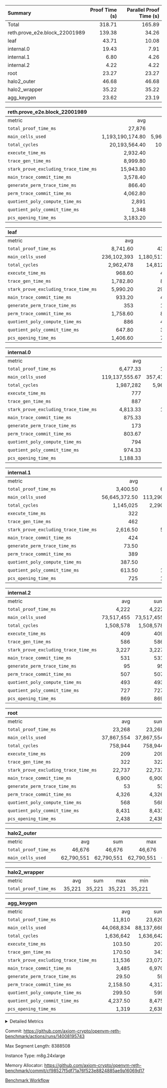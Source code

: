 | Summary | Proof Time (s) | Parallel Proof Time (s) |
|:---|---:|---:|
| Total |  318.71 |  165.89 |
| reth.prove_e2e.block_22001989 |  139.38 |  34.26 |
| leaf |  43.71 |  10.08 |
| internal.0 |  19.43 |  7.91 |
| internal.1 |  6.80 |  4.26 |
| internal.2 |  4.22 |  4.22 |
| root |  23.27 |  23.27 |
| halo2_outer |  46.68 |  46.68 |
| halo2_wrapper |  35.22 |  35.22 |
| agg_keygen |  23.62 |  23.19 |


| reth.prove_e2e.block_22001989 |||||
|:---|---:|---:|---:|---:|
|metric|avg|sum|max|min|
| `total_proof_time_ms ` |  27,876 |  139,380 |  34,255 |  19,897 |
| `main_cells_used     ` |  1,193,190,174.80 |  5,965,950,874 |  1,682,417,181 |  1,006,392,116 |
| `total_cycles        ` |  20,193,564.40 |  100,967,822 |  24,615,518 |  8,197,302 |
| `execute_time_ms     ` |  2,932.40 |  14,662 |  3,875 |  1,364 |
| `trace_gen_time_ms   ` |  8,999.80 |  44,999 |  10,441 |  5,286 |
| `stark_prove_excluding_trace_time_ms` |  15,943.80 |  79,719 |  20,144 |  13,247 |
| `main_trace_commit_time_ms` |  3,578.40 |  17,892 |  4,921 |  2,897 |
| `generate_perm_trace_time_ms` |  866.40 |  4,332 |  1,001 |  540 |
| `perm_trace_commit_time_ms` |  4,062.80 |  20,314 |  5,029 |  2,675 |
| `quotient_poly_compute_time_ms` |  2,891 |  14,455 |  4,148 |  2,145 |
| `quotient_poly_commit_time_ms` |  1,348 |  6,740 |  1,512 |  869 |
| `pcs_opening_time_ms ` |  3,183.20 |  15,916 |  3,570 |  2,120 |

| leaf |||||
|:---|---:|---:|---:|---:|
|metric|avg|sum|max|min|
| `total_proof_time_ms ` |  8,741.60 |  43,708 |  10,078 |  6,693 |
| `main_cells_used     ` |  236,102,393 |  1,180,511,965 |  280,515,447 |  175,037,539 |
| `total_cycles        ` |  2,962,478 |  14,812,390 |  3,457,759 |  2,324,166 |
| `execute_time_ms     ` |  968.60 |  4,843 |  1,109 |  774 |
| `trace_gen_time_ms   ` |  1,782.80 |  8,914 |  2,121 |  1,356 |
| `stark_prove_excluding_trace_time_ms` |  5,990.20 |  29,951 |  6,898 |  4,563 |
| `main_trace_commit_time_ms` |  933.20 |  4,666 |  1,058 |  751 |
| `generate_perm_trace_time_ms` |  353 |  1,765 |  416 |  257 |
| `perm_trace_commit_time_ms` |  1,758.60 |  8,793 |  2,037 |  1,295 |
| `quotient_poly_compute_time_ms` |  886 |  4,430 |  1,020 |  680 |
| `quotient_poly_commit_time_ms` |  647.80 |  3,239 |  740 |  498 |
| `pcs_opening_time_ms ` |  1,406.60 |  7,033 |  1,625 |  1,077 |

| internal.0 |||||
|:---|---:|---:|---:|---:|
|metric|avg|sum|max|min|
| `total_proof_time_ms ` |  6,477.33 |  19,432 |  7,906 |  4,241 |
| `main_cells_used     ` |  119,137,555.67 |  357,412,667 |  143,738,481 |  71,372,142 |
| `total_cycles        ` |  1,987,282 |  5,961,846 |  2,397,420 |  1,182,934 |
| `execute_time_ms     ` |  777 |  2,331 |  942 |  455 |
| `trace_gen_time_ms   ` |  887 |  2,661 |  1,057 |  555 |
| `stark_prove_excluding_trace_time_ms` |  4,813.33 |  14,440 |  5,915 |  3,231 |
| `main_trace_commit_time_ms` |  875.33 |  2,626 |  1,140 |  534 |
| `generate_perm_trace_time_ms` |  173 |  519 |  226 |  101 |
| `perm_trace_commit_time_ms` |  803.67 |  2,411 |  1,008 |  500 |
| `quotient_poly_compute_time_ms` |  794 |  2,382 |  1,003 |  509 |
| `quotient_poly_commit_time_ms` |  974.33 |  2,923 |  1,148 |  713 |
| `pcs_opening_time_ms ` |  1,188.33 |  3,565 |  1,384 |  870 |

| internal.1 |||||
|:---|---:|---:|---:|---:|
|metric|avg|sum|max|min|
| `total_proof_time_ms ` |  3,400.50 |  6,801 |  4,259 |  2,542 |
| `main_cells_used     ` |  56,645,372.50 |  113,290,745 |  75,430,942 |  37,859,803 |
| `total_cycles        ` |  1,145,025 |  2,290,050 |  1,531,660 |  758,390 |
| `execute_time_ms     ` |  322 |  644 |  432 |  212 |
| `trace_gen_time_ms   ` |  462 |  924 |  613 |  311 |
| `stark_prove_excluding_trace_time_ms` |  2,616.50 |  5,233 |  3,214 |  2,019 |
| `main_trace_commit_time_ms` |  424 |  848 |  529 |  319 |
| `generate_perm_trace_time_ms` |  73.50 |  147 |  94 |  53 |
| `perm_trace_commit_time_ms` |  389 |  778 |  492 |  286 |
| `quotient_poly_compute_time_ms` |  387.50 |  775 |  494 |  281 |
| `quotient_poly_commit_time_ms` |  613.50 |  1,227 |  744 |  483 |
| `pcs_opening_time_ms ` |  725 |  1,450 |  857 |  593 |

| internal.2 |||||
|:---|---:|---:|---:|---:|
|metric|avg|sum|max|min|
| `total_proof_time_ms ` |  4,222 |  4,222 |  4,222 |  4,222 |
| `main_cells_used     ` |  73,517,455 |  73,517,455 |  73,517,455 |  73,517,455 |
| `total_cycles        ` |  1,508,578 |  1,508,578 |  1,508,578 |  1,508,578 |
| `execute_time_ms     ` |  409 |  409 |  409 |  409 |
| `trace_gen_time_ms   ` |  586 |  586 |  586 |  586 |
| `stark_prove_excluding_trace_time_ms` |  3,227 |  3,227 |  3,227 |  3,227 |
| `main_trace_commit_time_ms` |  531 |  531 |  531 |  531 |
| `generate_perm_trace_time_ms` |  95 |  95 |  95 |  95 |
| `perm_trace_commit_time_ms` |  507 |  507 |  507 |  507 |
| `quotient_poly_compute_time_ms` |  493 |  493 |  493 |  493 |
| `quotient_poly_commit_time_ms` |  727 |  727 |  727 |  727 |
| `pcs_opening_time_ms ` |  869 |  869 |  869 |  869 |

| root |||||
|:---|---:|---:|---:|---:|
|metric|avg|sum|max|min|
| `total_proof_time_ms ` |  23,268 |  23,268 |  23,268 |  23,268 |
| `main_cells_used     ` |  37,867,554 |  37,867,554 |  37,867,554 |  37,867,554 |
| `total_cycles        ` |  758,944 |  758,944 |  758,944 |  758,944 |
| `execute_time_ms     ` |  209 |  209 |  209 |  209 |
| `trace_gen_time_ms   ` |  322 |  322 |  322 |  322 |
| `stark_prove_excluding_trace_time_ms` |  22,737 |  22,737 |  22,737 |  22,737 |
| `main_trace_commit_time_ms` |  6,900 |  6,900 |  6,900 |  6,900 |
| `generate_perm_trace_time_ms` |  53 |  53 |  53 |  53 |
| `perm_trace_commit_time_ms` |  4,326 |  4,326 |  4,326 |  4,326 |
| `quotient_poly_compute_time_ms` |  568 |  568 |  568 |  568 |
| `quotient_poly_commit_time_ms` |  8,431 |  8,431 |  8,431 |  8,431 |
| `pcs_opening_time_ms ` |  2,438 |  2,438 |  2,438 |  2,438 |

| halo2_outer |||||
|:---|---:|---:|---:|---:|
|metric|avg|sum|max|min|
| `total_proof_time_ms ` |  46,676 |  46,676 |  46,676 |  46,676 |
| `main_cells_used     ` |  62,790,551 |  62,790,551 |  62,790,551 |  62,790,551 |

| halo2_wrapper |||||
|:---|---:|---:|---:|---:|
|metric|avg|sum|max|min|
| `total_proof_time_ms ` |  35,221 |  35,221 |  35,221 |  35,221 |

| agg_keygen |||||
|:---|---:|---:|---:|---:|
|metric|avg|sum|max|min|
| `total_proof_time_ms ` |  11,810 |  23,620 |  23,191 |  429 |
| `main_cells_used     ` |  44,068,834 |  88,137,668 |  87,209,597 |  928,071 |
| `total_cycles        ` |  1,636,642 |  1,636,642 |  1,636,642 |  1,636,642 |
| `execute_time_ms     ` |  103.50 |  207 |  207 |  0 |
| `trace_gen_time_ms   ` |  170.50 |  341 |  315 |  26 |
| `stark_prove_excluding_trace_time_ms` |  11,536 |  23,072 |  22,669 |  403 |
| `main_trace_commit_time_ms` |  3,485 |  6,970 |  6,918 |  52 |
| `generate_perm_trace_time_ms` |  29.50 |  59 |  50 |  9 |
| `perm_trace_commit_time_ms` |  2,158.50 |  4,317 |  4,267 |  50 |
| `quotient_poly_compute_time_ms` |  299.50 |  599 |  571 |  28 |
| `quotient_poly_commit_time_ms` |  4,237.50 |  8,475 |  8,414 |  61 |
| `pcs_opening_time_ms ` |  1,319 |  2,638 |  2,441 |  197 |



<details>
<summary>Detailed Metrics</summary>

| air_name | block_number | quotient_deg | interactions | constraints |
| --- | --- | --- | --- | --- |
| AccessAdapterAir<16> | 22001989 | 2 | 5 | 12 | 
| AccessAdapterAir<2> | 22001989 | 2 | 5 | 12 | 
| AccessAdapterAir<32> | 22001989 | 2 | 5 | 12 | 
| AccessAdapterAir<4> | 22001989 | 2 | 5 | 12 | 
| AccessAdapterAir<8> | 22001989 | 2 | 5 | 12 | 
| BitwiseOperationLookupAir<8> | 22001989 | 2 | 2 | 4 | 
| KeccakVmAir | 22001989 | 2 | 321 | 4,513 | 
| MemoryMerkleAir<8> | 22001989 | 2 | 4 | 39 | 
| PersistentBoundaryAir<8> | 22001989 | 2 | 3 | 7 | 
| PhantomAir | 22001989 | 2 | 3 | 5 | 
| Poseidon2PeripheryAir<BabyBearParameters>, 1> | 22001989 | 2 | 1 | 286 | 
| ProgramAir | 22001989 | 1 | 1 | 4 | 
| RangeTupleCheckerAir<2> | 22001989 | 1 | 1 | 4 | 
| Rv32HintStoreAir | 22001989 | 2 | 18 | 28 | 
| Sha256VmAir | 22001989 | 2 | 50 | 663 | 
| VariableRangeCheckerAir | 22001989 | 1 | 1 | 4 | 
| VmAirWrapper<Rv32BaseAluAdapterAir, BaseAluCoreAir<4, 8> | 22001989 | 2 | 20 | 37 | 
| VmAirWrapper<Rv32BaseAluAdapterAir, LessThanCoreAir<4, 8> | 22001989 | 2 | 18 | 40 | 
| VmAirWrapper<Rv32BaseAluAdapterAir, ShiftCoreAir<4, 8> | 22001989 | 2 | 24 | 91 | 
| VmAirWrapper<Rv32BranchAdapterAir, BranchEqualCoreAir<4> | 22001989 | 2 | 11 | 20 | 
| VmAirWrapper<Rv32BranchAdapterAir, BranchLessThanCoreAir<4, 8> | 22001989 | 2 | 13 | 35 | 
| VmAirWrapper<Rv32CondRdWriteAdapterAir, Rv32JalLuiCoreAir> | 22001989 | 2 | 10 | 18 | 
| VmAirWrapper<Rv32HeapAdapterAir<2, 32, 32>, BaseAluCoreAir<32, 8> | 22001989 | 2 | 61 | 126 | 
| VmAirWrapper<Rv32HeapAdapterAir<2, 32, 32>, LessThanCoreAir<32, 8> | 22001989 | 2 | 31 | 129 | 
| VmAirWrapper<Rv32HeapAdapterAir<2, 32, 32>, MultiplicationCoreAir<32, 8> | 22001989 | 2 | 61 | 57 | 
| VmAirWrapper<Rv32HeapAdapterAir<2, 32, 32>, ShiftCoreAir<32, 8> | 22001989 | 2 | 79 | 2,161 | 
| VmAirWrapper<Rv32HeapBranchAdapterAir<2, 32>, BranchEqualCoreAir<32> | 22001989 | 2 | 20 | 55 | 
| VmAirWrapper<Rv32HeapBranchAdapterAir<2, 32>, BranchLessThanCoreAir<32, 8> | 22001989 | 2 | 22 | 126 | 
| VmAirWrapper<Rv32IsEqualModAdapterAir<2, 1, 32, 32>, ModularIsEqualCoreAir<32, 4, 8> | 22001989 | 2 | 25 | 225 | 
| VmAirWrapper<Rv32IsEqualModAdapterAir<2, 3, 16, 48>, ModularIsEqualCoreAir<48, 4, 8> | 22001989 | 2 | 41 | 333 | 
| VmAirWrapper<Rv32JalrAdapterAir, Rv32JalrCoreAir> | 22001989 | 2 | 16 | 20 | 
| VmAirWrapper<Rv32LoadStoreAdapterAir, LoadSignExtendCoreAir<4, 8> | 22001989 | 2 | 18 | 33 | 
| VmAirWrapper<Rv32LoadStoreAdapterAir, LoadStoreCoreAir<4> | 22001989 | 2 | 17 | 40 | 
| VmAirWrapper<Rv32MultAdapterAir, DivRemCoreAir<4, 8> | 22001989 | 2 | 25 | 84 | 
| VmAirWrapper<Rv32MultAdapterAir, MulHCoreAir<4, 8> | 22001989 | 2 | 24 | 31 | 
| VmAirWrapper<Rv32MultAdapterAir, MultiplicationCoreAir<4, 8> | 22001989 | 2 | 19 | 19 | 
| VmAirWrapper<Rv32RdWriteAdapterAir, Rv32AuipcCoreAir> | 22001989 | 2 | 12 | 14 | 
| VmAirWrapper<Rv32VecHeapAdapterAir<1, 2, 2, 32, 32>, FieldExpressionCoreAir> | 22001989 | 2 | 415 | 480 | 
| VmAirWrapper<Rv32VecHeapAdapterAir<1, 6, 6, 16, 16>, FieldExpressionCoreAir> | 22001989 | 2 | 832 | 921 | 
| VmAirWrapper<Rv32VecHeapAdapterAir<2, 1, 1, 32, 32>, FieldExpressionCoreAir> | 22001989 | 2 | 158 | 190 | 
| VmAirWrapper<Rv32VecHeapAdapterAir<2, 2, 2, 32, 32>, FieldExpressionCoreAir> | 22001989 | 2 | 428 | 457 | 
| VmAirWrapper<Rv32VecHeapAdapterAir<2, 3, 3, 16, 16>, FieldExpressionCoreAir> | 22001989 | 2 | 246 | 288 | 
| VmAirWrapper<Rv32VecHeapAdapterAir<2, 6, 6, 16, 16>, FieldExpressionCoreAir> | 22001989 | 2 | 668 | 701 | 
| VmConnectorAir | 22001989 | 2 | 5 | 11 | 

| block_number | execute_time_ms |
| --- | --- |
| 22001989 | 209 | 

| group | air_name | block_number | rows | quotient_deg | prep_cols | perm_cols | main_cols | interactions | constraints | cells |
| --- | --- | --- | --- | --- | --- | --- | --- | --- | --- | --- |
| agg_keygen | AccessAdapterAir<16> | 22001989 |  | 2 |  |  |  | 5 | 12 |  | 
| agg_keygen | AccessAdapterAir<2> | 22001989 | 524,288 | 8 |  | 16 | 11 | 5 | 12 | 14,155,776 | 
| agg_keygen | AccessAdapterAir<32> | 22001989 |  | 2 |  |  |  | 5 | 12 |  | 
| agg_keygen | AccessAdapterAir<4> | 22001989 | 262,144 | 8 |  | 16 | 13 | 5 | 12 | 7,602,176 | 
| agg_keygen | AccessAdapterAir<8> | 22001989 | 8,192 | 8 |  | 16 | 17 | 5 | 12 | 270,336 | 
| agg_keygen | BitwiseOperationLookupAir<8> | 22001989 |  | 2 |  |  |  | 2 | 4 |  | 
| agg_keygen | FriReducedOpeningAir | 22001989 | 524,288 | 8 |  | 84 | 27 | 39 | 71 | 58,195,968 | 
| agg_keygen | JalRangeCheckAir | 22001989 | 65,536 | 8 |  | 28 | 12 | 9 | 14 | 2,621,440 | 
| agg_keygen | MemoryMerkleAir<8> | 22001989 |  | 2 |  |  |  | 4 | 39 |  | 
| agg_keygen | NativePoseidon2Air<BabyBearParameters>, 1> | 22001989 | 65,536 | 8 |  | 312 | 398 | 136 | 572 | 46,530,560 | 
| agg_keygen | PersistentBoundaryAir<8> | 22001989 |  | 2 |  |  |  | 3 | 7 |  | 
| agg_keygen | PhantomAir | 22001989 | 32,768 | 4 |  | 12 | 6 | 3 | 5 | 589,824 | 
| agg_keygen | Poseidon2PeripheryAir<BabyBearParameters>, 1> | 22001989 |  | 2 |  |  |  | 1 | 286 |  | 
| agg_keygen | ProgramAir | 22001989 | 131,072 | 1 |  | 8 | 10 | 1 | 4 | 2,359,296 | 
| agg_keygen | RangeTupleCheckerAir<2> | 22001989 |  | 1 |  |  |  | 1 | 4 |  | 
| agg_keygen | Rv32HintStoreAir | 22001989 |  | 2 |  |  |  | 18 | 28 |  | 
| agg_keygen | VariableRangeCheckerAir | 22001989 | 262,144 | 1 | 2 | 8 | 1 | 1 | 4 | 2,359,296 | 
| agg_keygen | VmAirWrapper<AluNativeAdapterAir, FieldArithmeticCoreAir> | 22001989 | 1,048,576 | 8 |  | 36 | 29 | 15 | 27 | 68,157,440 | 
| agg_keygen | VmAirWrapper<BranchNativeAdapterAir, BranchEqualCoreAir<1> | 22001989 | 262,144 | 8 |  | 28 | 23 | 11 | 25 | 13,369,344 | 
| agg_keygen | VmAirWrapper<NativeAdapterAir<2, 0>, PublicValuesCoreAir> | 22001989 | 64 | 8 |  | 28 | 27 | 11 | 30 | 3,520 | 
| agg_keygen | VmAirWrapper<NativeLoadStoreAdapterAir<1>, NativeLoadStoreCoreAir<1> | 22001989 | 524,288 | 8 |  | 40 | 21 | 15 | 20 | 31,981,568 | 
| agg_keygen | VmAirWrapper<NativeLoadStoreAdapterAir<4>, NativeLoadStoreCoreAir<4> | 22001989 | 131,072 | 8 |  | 40 | 27 | 15 | 20 | 8,781,824 | 
| agg_keygen | VmAirWrapper<NativeVectorizedAdapterAir<4>, FieldExtensionCoreAir> | 22001989 | 131,072 | 8 |  | 36 | 38 | 15 | 27 | 9,699,328 | 
| agg_keygen | VmAirWrapper<Rv32BaseAluAdapterAir, BaseAluCoreAir<4, 8> | 22001989 |  | 2 |  |  |  | 20 | 37 |  | 
| agg_keygen | VmAirWrapper<Rv32BaseAluAdapterAir, LessThanCoreAir<4, 8> | 22001989 |  | 2 |  |  |  | 18 | 40 |  | 
| agg_keygen | VmAirWrapper<Rv32BaseAluAdapterAir, ShiftCoreAir<4, 8> | 22001989 |  | 2 |  |  |  | 24 | 91 |  | 
| agg_keygen | VmAirWrapper<Rv32BranchAdapterAir, BranchEqualCoreAir<4> | 22001989 |  | 2 |  |  |  | 11 | 20 |  | 
| agg_keygen | VmAirWrapper<Rv32BranchAdapterAir, BranchLessThanCoreAir<4, 8> | 22001989 |  | 2 |  |  |  | 13 | 35 |  | 
| agg_keygen | VmAirWrapper<Rv32CondRdWriteAdapterAir, Rv32JalLuiCoreAir> | 22001989 |  | 2 |  |  |  | 10 | 18 |  | 
| agg_keygen | VmAirWrapper<Rv32JalrAdapterAir, Rv32JalrCoreAir> | 22001989 |  | 2 |  |  |  | 16 | 20 |  | 
| agg_keygen | VmAirWrapper<Rv32LoadStoreAdapterAir, LoadSignExtendCoreAir<4, 8> | 22001989 |  | 2 |  |  |  | 18 | 33 |  | 
| agg_keygen | VmAirWrapper<Rv32LoadStoreAdapterAir, LoadStoreCoreAir<4> | 22001989 |  | 2 |  |  |  | 17 | 40 |  | 
| agg_keygen | VmAirWrapper<Rv32MultAdapterAir, DivRemCoreAir<4, 8> | 22001989 |  | 2 |  |  |  | 25 | 84 |  | 
| agg_keygen | VmAirWrapper<Rv32MultAdapterAir, MulHCoreAir<4, 8> | 22001989 |  | 2 |  |  |  | 24 | 31 |  | 
| agg_keygen | VmAirWrapper<Rv32MultAdapterAir, MultiplicationCoreAir<4, 8> | 22001989 |  | 2 |  |  |  | 19 | 19 |  | 
| agg_keygen | VmAirWrapper<Rv32RdWriteAdapterAir, Rv32AuipcCoreAir> | 22001989 |  | 2 |  |  |  | 12 | 14 |  | 
| agg_keygen | VmConnectorAir | 22001989 | 2 | 8 | 1 | 16 | 5 | 5 | 11 | 42 | 
| agg_keygen | VolatileBoundaryAir | 22001989 | 131,072 | 8 |  | 20 | 12 | 7 | 19 | 4,194,304 | 

| group | air_name | block_number | idx | rows | prep_cols | perm_cols | main_cols | cells |
| --- | --- | --- | --- | --- | --- | --- | --- | --- |
| internal.0 | AccessAdapterAir<2> | 22001989 | 0 | 1,048,576 |  | 12 | 11 | 24,117,248 | 
| internal.0 | AccessAdapterAir<2> | 22001989 | 1 | 524,288 |  | 12 | 11 | 12,058,624 | 
| internal.0 | AccessAdapterAir<2> | 22001989 | 2 | 524,288 |  | 12 | 11 | 12,058,624 | 
| internal.0 | AccessAdapterAir<4> | 22001989 | 0 | 262,144 |  | 12 | 13 | 6,553,600 | 
| internal.0 | AccessAdapterAir<4> | 22001989 | 1 | 262,144 |  | 12 | 13 | 6,553,600 | 
| internal.0 | AccessAdapterAir<4> | 22001989 | 2 | 262,144 |  | 12 | 13 | 6,553,600 | 
| internal.0 | AccessAdapterAir<8> | 22001989 | 0 | 8,192 |  | 12 | 17 | 237,568 | 
| internal.0 | AccessAdapterAir<8> | 22001989 | 1 | 8,192 |  | 12 | 17 | 237,568 | 
| internal.0 | AccessAdapterAir<8> | 22001989 | 2 | 4,096 |  | 12 | 17 | 118,784 | 
| internal.0 | FriReducedOpeningAir | 22001989 | 0 | 1,048,576 |  | 44 | 27 | 74,448,896 | 
| internal.0 | FriReducedOpeningAir | 22001989 | 1 | 1,048,576 |  | 44 | 27 | 74,448,896 | 
| internal.0 | FriReducedOpeningAir | 22001989 | 2 | 524,288 |  | 44 | 27 | 37,224,448 | 
| internal.0 | JalRangeCheckAir | 22001989 | 0 | 131,072 |  | 16 | 12 | 3,670,016 | 
| internal.0 | JalRangeCheckAir | 22001989 | 1 | 131,072 |  | 16 | 12 | 3,670,016 | 
| internal.0 | JalRangeCheckAir | 22001989 | 2 | 65,536 |  | 16 | 12 | 1,835,008 | 
| internal.0 | NativePoseidon2Air<BabyBearParameters>, 1> | 22001989 | 0 | 262,144 |  | 160 | 398 | 146,276,352 | 
| internal.0 | NativePoseidon2Air<BabyBearParameters>, 1> | 22001989 | 1 | 131,072 |  | 160 | 398 | 73,138,176 | 
| internal.0 | NativePoseidon2Air<BabyBearParameters>, 1> | 22001989 | 2 | 65,536 |  | 160 | 398 | 36,569,088 | 
| internal.0 | PhantomAir | 22001989 | 0 | 65,536 |  | 8 | 6 | 917,504 | 
| internal.0 | PhantomAir | 22001989 | 1 | 65,536 |  | 8 | 6 | 917,504 | 
| internal.0 | PhantomAir | 22001989 | 2 | 16,384 |  | 8 | 6 | 229,376 | 
| internal.0 | ProgramAir | 22001989 | 0 | 131,072 |  | 8 | 10 | 2,359,296 | 
| internal.0 | ProgramAir | 22001989 | 1 | 131,072 |  | 8 | 10 | 2,359,296 | 
| internal.0 | ProgramAir | 22001989 | 2 | 131,072 |  | 8 | 10 | 2,359,296 | 
| internal.0 | VariableRangeCheckerAir | 22001989 | 0 | 262,144 | 2 | 8 | 1 | 2,359,296 | 
| internal.0 | VariableRangeCheckerAir | 22001989 | 1 | 262,144 | 2 | 8 | 1 | 2,359,296 | 
| internal.0 | VariableRangeCheckerAir | 22001989 | 2 | 262,144 | 2 | 8 | 1 | 2,359,296 | 
| internal.0 | VmAirWrapper<AluNativeAdapterAir, FieldArithmeticCoreAir> | 22001989 | 0 | 2,097,152 |  | 20 | 29 | 102,760,448 | 
| internal.0 | VmAirWrapper<AluNativeAdapterAir, FieldArithmeticCoreAir> | 22001989 | 1 | 2,097,152 |  | 20 | 29 | 102,760,448 | 
| internal.0 | VmAirWrapper<AluNativeAdapterAir, FieldArithmeticCoreAir> | 22001989 | 2 | 1,048,576 |  | 20 | 29 | 51,380,224 | 
| internal.0 | VmAirWrapper<BranchNativeAdapterAir, BranchEqualCoreAir<1> | 22001989 | 0 | 262,144 |  | 16 | 23 | 10,223,616 | 
| internal.0 | VmAirWrapper<BranchNativeAdapterAir, BranchEqualCoreAir<1> | 22001989 | 1 | 262,144 |  | 16 | 23 | 10,223,616 | 
| internal.0 | VmAirWrapper<BranchNativeAdapterAir, BranchEqualCoreAir<1> | 22001989 | 2 | 131,072 |  | 16 | 23 | 5,111,808 | 
| internal.0 | VmAirWrapper<NativeAdapterAir<2, 0>, PublicValuesCoreAir> | 22001989 | 0 | 64 |  | 16 | 23 | 2,496 | 
| internal.0 | VmAirWrapper<NativeAdapterAir<2, 0>, PublicValuesCoreAir> | 22001989 | 1 | 64 |  | 16 | 23 | 2,496 | 
| internal.0 | VmAirWrapper<NativeAdapterAir<2, 0>, PublicValuesCoreAir> | 22001989 | 2 | 64 |  | 16 | 23 | 2,496 | 
| internal.0 | VmAirWrapper<NativeLoadStoreAdapterAir<1>, NativeLoadStoreCoreAir<1> | 22001989 | 0 | 524,288 |  | 24 | 21 | 23,592,960 | 
| internal.0 | VmAirWrapper<NativeLoadStoreAdapterAir<1>, NativeLoadStoreCoreAir<1> | 22001989 | 1 | 524,288 |  | 24 | 21 | 23,592,960 | 
| internal.0 | VmAirWrapper<NativeLoadStoreAdapterAir<1>, NativeLoadStoreCoreAir<1> | 22001989 | 2 | 262,144 |  | 24 | 21 | 11,796,480 | 
| internal.0 | VmAirWrapper<NativeLoadStoreAdapterAir<4>, NativeLoadStoreCoreAir<4> | 22001989 | 0 | 262,144 |  | 24 | 27 | 13,369,344 | 
| internal.0 | VmAirWrapper<NativeLoadStoreAdapterAir<4>, NativeLoadStoreCoreAir<4> | 22001989 | 1 | 262,144 |  | 24 | 27 | 13,369,344 | 
| internal.0 | VmAirWrapper<NativeLoadStoreAdapterAir<4>, NativeLoadStoreCoreAir<4> | 22001989 | 2 | 131,072 |  | 24 | 27 | 6,684,672 | 
| internal.0 | VmAirWrapper<NativeVectorizedAdapterAir<4>, FieldExtensionCoreAir> | 22001989 | 0 | 262,144 |  | 20 | 38 | 15,204,352 | 
| internal.0 | VmAirWrapper<NativeVectorizedAdapterAir<4>, FieldExtensionCoreAir> | 22001989 | 1 | 262,144 |  | 20 | 38 | 15,204,352 | 
| internal.0 | VmAirWrapper<NativeVectorizedAdapterAir<4>, FieldExtensionCoreAir> | 22001989 | 2 | 131,072 |  | 20 | 38 | 7,602,176 | 
| internal.0 | VmConnectorAir | 22001989 | 0 | 2 | 1 | 12 | 5 | 34 | 
| internal.0 | VmConnectorAir | 22001989 | 1 | 2 | 1 | 12 | 5 | 34 | 
| internal.0 | VmConnectorAir | 22001989 | 2 | 2 | 1 | 12 | 5 | 34 | 
| internal.0 | VolatileBoundaryAir | 22001989 | 0 | 262,144 |  | 12 | 12 | 6,291,456 | 
| internal.0 | VolatileBoundaryAir | 22001989 | 1 | 262,144 |  | 12 | 12 | 6,291,456 | 
| internal.0 | VolatileBoundaryAir | 22001989 | 2 | 262,144 |  | 12 | 12 | 6,291,456 | 
| internal.1 | AccessAdapterAir<2> | 22001989 | 3 | 524,288 |  | 12 | 11 | 12,058,624 | 
| internal.1 | AccessAdapterAir<2> | 22001989 | 4 | 262,144 |  | 12 | 11 | 6,029,312 | 
| internal.1 | AccessAdapterAir<4> | 22001989 | 3 | 262,144 |  | 12 | 13 | 6,553,600 | 
| internal.1 | AccessAdapterAir<4> | 22001989 | 4 | 131,072 |  | 12 | 13 | 3,276,800 | 
| internal.1 | AccessAdapterAir<8> | 22001989 | 3 | 8,192 |  | 12 | 17 | 237,568 | 
| internal.1 | AccessAdapterAir<8> | 22001989 | 4 | 4,096 |  | 12 | 17 | 118,784 | 
| internal.1 | FriReducedOpeningAir | 22001989 | 3 | 262,144 |  | 44 | 27 | 18,612,224 | 
| internal.1 | FriReducedOpeningAir | 22001989 | 4 | 131,072 |  | 44 | 27 | 9,306,112 | 
| internal.1 | JalRangeCheckAir | 22001989 | 3 | 65,536 |  | 16 | 12 | 1,835,008 | 
| internal.1 | JalRangeCheckAir | 22001989 | 4 | 32,768 |  | 16 | 12 | 917,504 | 
| internal.1 | NativePoseidon2Air<BabyBearParameters>, 1> | 22001989 | 3 | 65,536 |  | 160 | 398 | 36,569,088 | 
| internal.1 | NativePoseidon2Air<BabyBearParameters>, 1> | 22001989 | 4 | 32,768 |  | 160 | 398 | 18,284,544 | 
| internal.1 | PhantomAir | 22001989 | 3 | 16,384 |  | 8 | 6 | 229,376 | 
| internal.1 | PhantomAir | 22001989 | 4 | 8,192 |  | 8 | 6 | 114,688 | 
| internal.1 | ProgramAir | 22001989 | 3 | 131,072 |  | 8 | 10 | 2,359,296 | 
| internal.1 | ProgramAir | 22001989 | 4 | 131,072 |  | 8 | 10 | 2,359,296 | 
| internal.1 | VariableRangeCheckerAir | 22001989 | 3 | 262,144 | 2 | 8 | 1 | 2,359,296 | 
| internal.1 | VariableRangeCheckerAir | 22001989 | 4 | 262,144 | 2 | 8 | 1 | 2,359,296 | 
| internal.1 | VmAirWrapper<AluNativeAdapterAir, FieldArithmeticCoreAir> | 22001989 | 3 | 1,048,576 |  | 20 | 29 | 51,380,224 | 
| internal.1 | VmAirWrapper<AluNativeAdapterAir, FieldArithmeticCoreAir> | 22001989 | 4 | 524,288 |  | 20 | 29 | 25,690,112 | 
| internal.1 | VmAirWrapper<BranchNativeAdapterAir, BranchEqualCoreAir<1> | 22001989 | 3 | 262,144 |  | 16 | 23 | 10,223,616 | 
| internal.1 | VmAirWrapper<BranchNativeAdapterAir, BranchEqualCoreAir<1> | 22001989 | 4 | 131,072 |  | 16 | 23 | 5,111,808 | 
| internal.1 | VmAirWrapper<NativeAdapterAir<2, 0>, PublicValuesCoreAir> | 22001989 | 3 | 64 |  | 16 | 23 | 2,496 | 
| internal.1 | VmAirWrapper<NativeAdapterAir<2, 0>, PublicValuesCoreAir> | 22001989 | 4 | 64 |  | 16 | 23 | 2,496 | 
| internal.1 | VmAirWrapper<NativeLoadStoreAdapterAir<1>, NativeLoadStoreCoreAir<1> | 22001989 | 3 | 524,288 |  | 24 | 21 | 23,592,960 | 
| internal.1 | VmAirWrapper<NativeLoadStoreAdapterAir<1>, NativeLoadStoreCoreAir<1> | 22001989 | 4 | 262,144 |  | 24 | 21 | 11,796,480 | 
| internal.1 | VmAirWrapper<NativeLoadStoreAdapterAir<4>, NativeLoadStoreCoreAir<4> | 22001989 | 3 | 131,072 |  | 24 | 27 | 6,684,672 | 
| internal.1 | VmAirWrapper<NativeLoadStoreAdapterAir<4>, NativeLoadStoreCoreAir<4> | 22001989 | 4 | 65,536 |  | 24 | 27 | 3,342,336 | 
| internal.1 | VmAirWrapper<NativeVectorizedAdapterAir<4>, FieldExtensionCoreAir> | 22001989 | 3 | 131,072 |  | 20 | 38 | 7,602,176 | 
| internal.1 | VmAirWrapper<NativeVectorizedAdapterAir<4>, FieldExtensionCoreAir> | 22001989 | 4 | 65,536 |  | 20 | 38 | 3,801,088 | 
| internal.1 | VmConnectorAir | 22001989 | 3 | 2 | 1 | 12 | 5 | 34 | 
| internal.1 | VmConnectorAir | 22001989 | 4 | 2 | 1 | 12 | 5 | 34 | 
| internal.1 | VolatileBoundaryAir | 22001989 | 3 | 131,072 |  | 12 | 12 | 3,145,728 | 
| internal.1 | VolatileBoundaryAir | 22001989 | 4 | 131,072 |  | 12 | 12 | 3,145,728 | 
| internal.2 | AccessAdapterAir<2> | 22001989 | 5 | 524,288 |  | 12 | 11 | 12,058,624 | 
| internal.2 | AccessAdapterAir<4> | 22001989 | 5 | 262,144 |  | 12 | 13 | 6,553,600 | 
| internal.2 | AccessAdapterAir<8> | 22001989 | 5 | 8,192 |  | 12 | 17 | 237,568 | 
| internal.2 | FriReducedOpeningAir | 22001989 | 5 | 262,144 |  | 44 | 27 | 18,612,224 | 
| internal.2 | JalRangeCheckAir | 22001989 | 5 | 65,536 |  | 16 | 12 | 1,835,008 | 
| internal.2 | NativePoseidon2Air<BabyBearParameters>, 1> | 22001989 | 5 | 65,536 |  | 160 | 398 | 36,569,088 | 
| internal.2 | PhantomAir | 22001989 | 5 | 16,384 |  | 8 | 6 | 229,376 | 
| internal.2 | ProgramAir | 22001989 | 5 | 131,072 |  | 8 | 10 | 2,359,296 | 
| internal.2 | VariableRangeCheckerAir | 22001989 | 5 | 262,144 | 2 | 8 | 1 | 2,359,296 | 
| internal.2 | VmAirWrapper<AluNativeAdapterAir, FieldArithmeticCoreAir> | 22001989 | 5 | 1,048,576 |  | 20 | 29 | 51,380,224 | 
| internal.2 | VmAirWrapper<BranchNativeAdapterAir, BranchEqualCoreAir<1> | 22001989 | 5 | 262,144 |  | 16 | 23 | 10,223,616 | 
| internal.2 | VmAirWrapper<NativeAdapterAir<2, 0>, PublicValuesCoreAir> | 22001989 | 5 | 64 |  | 16 | 23 | 2,496 | 
| internal.2 | VmAirWrapper<NativeLoadStoreAdapterAir<1>, NativeLoadStoreCoreAir<1> | 22001989 | 5 | 524,288 |  | 24 | 21 | 23,592,960 | 
| internal.2 | VmAirWrapper<NativeLoadStoreAdapterAir<4>, NativeLoadStoreCoreAir<4> | 22001989 | 5 | 131,072 |  | 24 | 27 | 6,684,672 | 
| internal.2 | VmAirWrapper<NativeVectorizedAdapterAir<4>, FieldExtensionCoreAir> | 22001989 | 5 | 131,072 |  | 20 | 38 | 7,602,176 | 
| internal.2 | VmConnectorAir | 22001989 | 5 | 2 | 1 | 12 | 5 | 34 | 
| internal.2 | VolatileBoundaryAir | 22001989 | 5 | 131,072 |  | 12 | 12 | 3,145,728 | 
| leaf | AccessAdapterAir<2> | 22001989 | 0 | 2,097,152 |  | 16 | 11 | 56,623,104 | 
| leaf | AccessAdapterAir<2> | 22001989 | 1 | 2,097,152 |  | 16 | 11 | 56,623,104 | 
| leaf | AccessAdapterAir<2> | 22001989 | 2 | 1,048,576 |  | 16 | 11 | 28,311,552 | 
| leaf | AccessAdapterAir<2> | 22001989 | 3 | 2,097,152 |  | 16 | 11 | 56,623,104 | 
| leaf | AccessAdapterAir<2> | 22001989 | 4 | 1,048,576 |  | 16 | 11 | 28,311,552 | 
| leaf | AccessAdapterAir<4> | 22001989 | 0 | 1,048,576 |  | 16 | 13 | 30,408,704 | 
| leaf | AccessAdapterAir<4> | 22001989 | 1 | 1,048,576 |  | 16 | 13 | 30,408,704 | 
| leaf | AccessAdapterAir<4> | 22001989 | 2 | 524,288 |  | 16 | 13 | 15,204,352 | 
| leaf | AccessAdapterAir<4> | 22001989 | 3 | 1,048,576 |  | 16 | 13 | 30,408,704 | 
| leaf | AccessAdapterAir<4> | 22001989 | 4 | 524,288 |  | 16 | 13 | 15,204,352 | 
| leaf | AccessAdapterAir<8> | 22001989 | 0 | 32,768 |  | 16 | 17 | 1,081,344 | 
| leaf | AccessAdapterAir<8> | 22001989 | 1 | 32,768 |  | 16 | 17 | 1,081,344 | 
| leaf | AccessAdapterAir<8> | 22001989 | 2 | 16,384 |  | 16 | 17 | 540,672 | 
| leaf | AccessAdapterAir<8> | 22001989 | 3 | 32,768 |  | 16 | 17 | 1,081,344 | 
| leaf | AccessAdapterAir<8> | 22001989 | 4 | 16,384 |  | 16 | 17 | 540,672 | 
| leaf | FriReducedOpeningAir | 22001989 | 0 | 4,194,304 |  | 84 | 27 | 465,567,744 | 
| leaf | FriReducedOpeningAir | 22001989 | 1 | 4,194,304 |  | 84 | 27 | 465,567,744 | 
| leaf | FriReducedOpeningAir | 22001989 | 2 | 2,097,152 |  | 84 | 27 | 232,783,872 | 
| leaf | FriReducedOpeningAir | 22001989 | 3 | 4,194,304 |  | 84 | 27 | 465,567,744 | 
| leaf | FriReducedOpeningAir | 22001989 | 4 | 2,097,152 |  | 84 | 27 | 232,783,872 | 
| leaf | JalRangeCheckAir | 22001989 | 0 | 65,536 |  | 28 | 12 | 2,621,440 | 
| leaf | JalRangeCheckAir | 22001989 | 1 | 65,536 |  | 28 | 12 | 2,621,440 | 
| leaf | JalRangeCheckAir | 22001989 | 2 | 65,536 |  | 28 | 12 | 2,621,440 | 
| leaf | JalRangeCheckAir | 22001989 | 3 | 65,536 |  | 28 | 12 | 2,621,440 | 
| leaf | JalRangeCheckAir | 22001989 | 4 | 65,536 |  | 28 | 12 | 2,621,440 | 
| leaf | NativePoseidon2Air<BabyBearParameters>, 1> | 22001989 | 0 | 262,144 |  | 312 | 398 | 186,122,240 | 
| leaf | NativePoseidon2Air<BabyBearParameters>, 1> | 22001989 | 1 | 262,144 |  | 312 | 398 | 186,122,240 | 
| leaf | NativePoseidon2Air<BabyBearParameters>, 1> | 22001989 | 2 | 262,144 |  | 312 | 398 | 186,122,240 | 
| leaf | NativePoseidon2Air<BabyBearParameters>, 1> | 22001989 | 3 | 262,144 |  | 312 | 398 | 186,122,240 | 
| leaf | NativePoseidon2Air<BabyBearParameters>, 1> | 22001989 | 4 | 262,144 |  | 312 | 398 | 186,122,240 | 
| leaf | PhantomAir | 22001989 | 0 | 32,768 |  | 12 | 6 | 589,824 | 
| leaf | PhantomAir | 22001989 | 1 | 32,768 |  | 12 | 6 | 589,824 | 
| leaf | PhantomAir | 22001989 | 2 | 32,768 |  | 12 | 6 | 589,824 | 
| leaf | PhantomAir | 22001989 | 3 | 32,768 |  | 12 | 6 | 589,824 | 
| leaf | PhantomAir | 22001989 | 4 | 32,768 |  | 12 | 6 | 589,824 | 
| leaf | ProgramAir | 22001989 | 0 | 2,097,152 |  | 8 | 10 | 37,748,736 | 
| leaf | ProgramAir | 22001989 | 1 | 2,097,152 |  | 8 | 10 | 37,748,736 | 
| leaf | ProgramAir | 22001989 | 2 | 2,097,152 |  | 8 | 10 | 37,748,736 | 
| leaf | ProgramAir | 22001989 | 3 | 2,097,152 |  | 8 | 10 | 37,748,736 | 
| leaf | ProgramAir | 22001989 | 4 | 2,097,152 |  | 8 | 10 | 37,748,736 | 
| leaf | VariableRangeCheckerAir | 22001989 | 0 | 262,144 | 2 | 8 | 1 | 2,359,296 | 
| leaf | VariableRangeCheckerAir | 22001989 | 1 | 262,144 | 2 | 8 | 1 | 2,359,296 | 
| leaf | VariableRangeCheckerAir | 22001989 | 2 | 262,144 | 2 | 8 | 1 | 2,359,296 | 
| leaf | VariableRangeCheckerAir | 22001989 | 3 | 262,144 | 2 | 8 | 1 | 2,359,296 | 
| leaf | VariableRangeCheckerAir | 22001989 | 4 | 262,144 | 2 | 8 | 1 | 2,359,296 | 
| leaf | VmAirWrapper<AluNativeAdapterAir, FieldArithmeticCoreAir> | 22001989 | 0 | 2,097,152 |  | 36 | 29 | 136,314,880 | 
| leaf | VmAirWrapper<AluNativeAdapterAir, FieldArithmeticCoreAir> | 22001989 | 1 | 2,097,152 |  | 36 | 29 | 136,314,880 | 
| leaf | VmAirWrapper<AluNativeAdapterAir, FieldArithmeticCoreAir> | 22001989 | 2 | 2,097,152 |  | 36 | 29 | 136,314,880 | 
| leaf | VmAirWrapper<AluNativeAdapterAir, FieldArithmeticCoreAir> | 22001989 | 3 | 2,097,152 |  | 36 | 29 | 136,314,880 | 
| leaf | VmAirWrapper<AluNativeAdapterAir, FieldArithmeticCoreAir> | 22001989 | 4 | 2,097,152 |  | 36 | 29 | 136,314,880 | 
| leaf | VmAirWrapper<BranchNativeAdapterAir, BranchEqualCoreAir<1> | 22001989 | 0 | 524,288 |  | 28 | 23 | 26,738,688 | 
| leaf | VmAirWrapper<BranchNativeAdapterAir, BranchEqualCoreAir<1> | 22001989 | 1 | 524,288 |  | 28 | 23 | 26,738,688 | 
| leaf | VmAirWrapper<BranchNativeAdapterAir, BranchEqualCoreAir<1> | 22001989 | 2 | 524,288 |  | 28 | 23 | 26,738,688 | 
| leaf | VmAirWrapper<BranchNativeAdapterAir, BranchEqualCoreAir<1> | 22001989 | 3 | 524,288 |  | 28 | 23 | 26,738,688 | 
| leaf | VmAirWrapper<BranchNativeAdapterAir, BranchEqualCoreAir<1> | 22001989 | 4 | 262,144 |  | 28 | 23 | 13,369,344 | 
| leaf | VmAirWrapper<NativeAdapterAir<2, 0>, PublicValuesCoreAir> | 22001989 | 0 | 64 |  | 28 | 27 | 3,520 | 
| leaf | VmAirWrapper<NativeAdapterAir<2, 0>, PublicValuesCoreAir> | 22001989 | 1 | 64 |  | 28 | 27 | 3,520 | 
| leaf | VmAirWrapper<NativeAdapterAir<2, 0>, PublicValuesCoreAir> | 22001989 | 2 | 64 |  | 28 | 27 | 3,520 | 
| leaf | VmAirWrapper<NativeAdapterAir<2, 0>, PublicValuesCoreAir> | 22001989 | 3 | 64 |  | 28 | 27 | 3,520 | 
| leaf | VmAirWrapper<NativeAdapterAir<2, 0>, PublicValuesCoreAir> | 22001989 | 4 | 64 |  | 28 | 27 | 3,520 | 
| leaf | VmAirWrapper<NativeLoadStoreAdapterAir<1>, NativeLoadStoreCoreAir<1> | 22001989 | 0 | 1,048,576 |  | 40 | 21 | 63,963,136 | 
| leaf | VmAirWrapper<NativeLoadStoreAdapterAir<1>, NativeLoadStoreCoreAir<1> | 22001989 | 1 | 1,048,576 |  | 40 | 21 | 63,963,136 | 
| leaf | VmAirWrapper<NativeLoadStoreAdapterAir<1>, NativeLoadStoreCoreAir<1> | 22001989 | 2 | 1,048,576 |  | 40 | 21 | 63,963,136 | 
| leaf | VmAirWrapper<NativeLoadStoreAdapterAir<1>, NativeLoadStoreCoreAir<1> | 22001989 | 3 | 1,048,576 |  | 40 | 21 | 63,963,136 | 
| leaf | VmAirWrapper<NativeLoadStoreAdapterAir<1>, NativeLoadStoreCoreAir<1> | 22001989 | 4 | 524,288 |  | 40 | 21 | 31,981,568 | 
| leaf | VmAirWrapper<NativeLoadStoreAdapterAir<4>, NativeLoadStoreCoreAir<4> | 22001989 | 0 | 262,144 |  | 40 | 27 | 17,563,648 | 
| leaf | VmAirWrapper<NativeLoadStoreAdapterAir<4>, NativeLoadStoreCoreAir<4> | 22001989 | 1 | 262,144 |  | 40 | 27 | 17,563,648 | 
| leaf | VmAirWrapper<NativeLoadStoreAdapterAir<4>, NativeLoadStoreCoreAir<4> | 22001989 | 2 | 262,144 |  | 40 | 27 | 17,563,648 | 
| leaf | VmAirWrapper<NativeLoadStoreAdapterAir<4>, NativeLoadStoreCoreAir<4> | 22001989 | 3 | 262,144 |  | 40 | 27 | 17,563,648 | 
| leaf | VmAirWrapper<NativeLoadStoreAdapterAir<4>, NativeLoadStoreCoreAir<4> | 22001989 | 4 | 131,072 |  | 40 | 27 | 8,781,824 | 
| leaf | VmAirWrapper<NativeVectorizedAdapterAir<4>, FieldExtensionCoreAir> | 22001989 | 0 | 262,144 |  | 36 | 38 | 19,398,656 | 
| leaf | VmAirWrapper<NativeVectorizedAdapterAir<4>, FieldExtensionCoreAir> | 22001989 | 1 | 524,288 |  | 36 | 38 | 38,797,312 | 
| leaf | VmAirWrapper<NativeVectorizedAdapterAir<4>, FieldExtensionCoreAir> | 22001989 | 2 | 262,144 |  | 36 | 38 | 19,398,656 | 
| leaf | VmAirWrapper<NativeVectorizedAdapterAir<4>, FieldExtensionCoreAir> | 22001989 | 3 | 524,288 |  | 36 | 38 | 38,797,312 | 
| leaf | VmAirWrapper<NativeVectorizedAdapterAir<4>, FieldExtensionCoreAir> | 22001989 | 4 | 262,144 |  | 36 | 38 | 19,398,656 | 
| leaf | VmConnectorAir | 22001989 | 0 | 2 | 1 | 16 | 5 | 42 | 
| leaf | VmConnectorAir | 22001989 | 1 | 2 | 1 | 16 | 5 | 42 | 
| leaf | VmConnectorAir | 22001989 | 2 | 2 | 1 | 16 | 5 | 42 | 
| leaf | VmConnectorAir | 22001989 | 3 | 2 | 1 | 16 | 5 | 42 | 
| leaf | VmConnectorAir | 22001989 | 4 | 2 | 1 | 16 | 5 | 42 | 
| leaf | VolatileBoundaryAir | 22001989 | 0 | 1,048,576 |  | 20 | 12 | 33,554,432 | 
| leaf | VolatileBoundaryAir | 22001989 | 1 | 1,048,576 |  | 20 | 12 | 33,554,432 | 
| leaf | VolatileBoundaryAir | 22001989 | 2 | 524,288 |  | 20 | 12 | 16,777,216 | 
| leaf | VolatileBoundaryAir | 22001989 | 3 | 1,048,576 |  | 20 | 12 | 33,554,432 | 
| leaf | VolatileBoundaryAir | 22001989 | 4 | 524,288 |  | 20 | 12 | 16,777,216 | 
| root | AccessAdapterAir<2> | 22001989 | 0 | 262,144 |  | 8 | 11 | 4,980,736 | 
| root | AccessAdapterAir<4> | 22001989 | 0 | 131,072 |  | 8 | 13 | 2,752,512 | 
| root | AccessAdapterAir<8> | 22001989 | 0 | 4,096 |  | 8 | 17 | 102,400 | 
| root | FriReducedOpeningAir | 22001989 | 0 | 131,072 |  | 24 | 27 | 6,684,672 | 
| root | JalRangeCheckAir | 22001989 | 0 | 32,768 |  | 12 | 12 | 786,432 | 
| root | NativePoseidon2Air<BabyBearParameters>, 1> | 22001989 | 0 | 32,768 |  | 84 | 398 | 15,794,176 | 
| root | PhantomAir | 22001989 | 0 | 8,192 |  | 8 | 6 | 114,688 | 
| root | ProgramAir | 22001989 | 0 | 131,072 |  | 8 | 10 | 2,359,296 | 
| root | VariableRangeCheckerAir | 22001989 | 0 | 262,144 | 2 | 8 | 1 | 2,359,296 | 
| root | VmAirWrapper<AluNativeAdapterAir, FieldArithmeticCoreAir> | 22001989 | 0 | 524,288 |  | 12 | 29 | 21,495,808 | 
| root | VmAirWrapper<BranchNativeAdapterAir, BranchEqualCoreAir<1> | 22001989 | 0 | 131,072 |  | 12 | 23 | 4,587,520 | 
| root | VmAirWrapper<NativeAdapterAir<2, 0>, PublicValuesCoreAir> | 22001989 | 0 | 64 |  | 12 | 22 | 2,176 | 
| root | VmAirWrapper<NativeLoadStoreAdapterAir<1>, NativeLoadStoreCoreAir<1> | 22001989 | 0 | 262,144 |  | 16 | 21 | 9,699,328 | 
| root | VmAirWrapper<NativeLoadStoreAdapterAir<4>, NativeLoadStoreCoreAir<4> | 22001989 | 0 | 65,536 |  | 16 | 27 | 2,818,048 | 
| root | VmAirWrapper<NativeVectorizedAdapterAir<4>, FieldExtensionCoreAir> | 22001989 | 0 | 65,536 |  | 12 | 38 | 3,276,800 | 
| root | VmConnectorAir | 22001989 | 0 | 2 | 1 | 8 | 5 | 26 | 
| root | VolatileBoundaryAir | 22001989 | 0 | 131,072 |  | 8 | 12 | 2,621,440 | 

| group | air_name | block_number | segment | rows | prep_cols | perm_cols | main_cols | cells |
| --- | --- | --- | --- | --- | --- | --- | --- | --- |
| agg_keygen | AccessAdapterAir<16> | 22001989 | 0 | 1 |  | 16 | 25 | 41 | 
| agg_keygen | AccessAdapterAir<2> | 22001989 | 0 | 1 |  | 16 | 11 | 27 | 
| agg_keygen | AccessAdapterAir<32> | 22001989 | 0 | 1 |  | 16 | 41 | 57 | 
| agg_keygen | AccessAdapterAir<4> | 22001989 | 0 | 1 |  | 16 | 13 | 29 | 
| agg_keygen | AccessAdapterAir<8> | 22001989 | 0 | 1 |  | 16 | 17 | 33 | 
| agg_keygen | BitwiseOperationLookupAir<8> | 22001989 | 0 | 65,536 | 3 | 8 | 2 | 655,360 | 
| agg_keygen | MemoryMerkleAir<8> | 22001989 | 0 | 64 |  | 16 | 32 | 3,072 | 
| agg_keygen | PersistentBoundaryAir<8> | 22001989 | 0 | 1 |  | 12 | 20 | 32 | 
| agg_keygen | PhantomAir | 22001989 | 0 | 1 |  | 12 | 6 | 18 | 
| agg_keygen | Poseidon2PeripheryAir<BabyBearParameters>, 1> | 22001989 | 0 | 32 |  | 8 | 300 | 9,856 | 
| agg_keygen | ProgramAir | 22001989 | 0 | 1 |  | 8 | 10 | 18 | 
| agg_keygen | RangeTupleCheckerAir<2> | 22001989 | 0 | 524,288 | 2 | 8 | 1 | 4,718,592 | 
| agg_keygen | Rv32HintStoreAir | 22001989 | 0 | 1 |  | 44 | 32 | 76 | 
| agg_keygen | VariableRangeCheckerAir | 22001989 | 0 | 262,144 | 2 | 8 | 1 | 2,359,296 | 
| agg_keygen | VmAirWrapper<Rv32BaseAluAdapterAir, BaseAluCoreAir<4, 8> | 22001989 | 0 | 1 |  | 52 | 36 | 88 | 
| agg_keygen | VmAirWrapper<Rv32BaseAluAdapterAir, LessThanCoreAir<4, 8> | 22001989 | 0 | 1 |  | 40 | 37 | 77 | 
| agg_keygen | VmAirWrapper<Rv32BaseAluAdapterAir, ShiftCoreAir<4, 8> | 22001989 | 0 | 1 |  | 52 | 53 | 105 | 
| agg_keygen | VmAirWrapper<Rv32BranchAdapterAir, BranchEqualCoreAir<4> | 22001989 | 0 | 1 |  | 28 | 26 | 54 | 
| agg_keygen | VmAirWrapper<Rv32BranchAdapterAir, BranchLessThanCoreAir<4, 8> | 22001989 | 0 | 1 |  | 32 | 32 | 64 | 
| agg_keygen | VmAirWrapper<Rv32CondRdWriteAdapterAir, Rv32JalLuiCoreAir> | 22001989 | 0 | 1 |  | 28 | 18 | 46 | 
| agg_keygen | VmAirWrapper<Rv32JalrAdapterAir, Rv32JalrCoreAir> | 22001989 | 0 | 1 |  | 36 | 28 | 64 | 
| agg_keygen | VmAirWrapper<Rv32LoadStoreAdapterAir, LoadSignExtendCoreAir<4, 8> | 22001989 | 0 | 1 |  | 52 | 36 | 88 | 
| agg_keygen | VmAirWrapper<Rv32LoadStoreAdapterAir, LoadStoreCoreAir<4> | 22001989 | 0 | 1 |  | 52 | 41 | 93 | 
| agg_keygen | VmAirWrapper<Rv32MultAdapterAir, DivRemCoreAir<4, 8> | 22001989 | 0 | 1 |  | 72 | 59 | 131 | 
| agg_keygen | VmAirWrapper<Rv32MultAdapterAir, MulHCoreAir<4, 8> | 22001989 | 0 | 1 |  | 72 | 39 | 111 | 
| agg_keygen | VmAirWrapper<Rv32MultAdapterAir, MultiplicationCoreAir<4, 8> | 22001989 | 0 | 1 |  | 52 | 31 | 83 | 
| agg_keygen | VmAirWrapper<Rv32RdWriteAdapterAir, Rv32AuipcCoreAir> | 22001989 | 0 | 1 |  | 28 | 20 | 48 | 
| agg_keygen | VmConnectorAir | 22001989 | 0 | 2 | 1 | 16 | 5 | 42 | 
| reth.prove_e2e.block_22001989 | AccessAdapterAir<16> | 22001989 | 0 | 64 |  | 16 | 25 | 2,624 | 
| reth.prove_e2e.block_22001989 | AccessAdapterAir<16> | 22001989 | 1 | 524,288 |  | 16 | 25 | 21,495,808 | 
| reth.prove_e2e.block_22001989 | AccessAdapterAir<16> | 22001989 | 2 | 262,144 |  | 16 | 25 | 10,747,904 | 
| reth.prove_e2e.block_22001989 | AccessAdapterAir<16> | 22001989 | 3 | 262,144 |  | 16 | 25 | 10,747,904 | 
| reth.prove_e2e.block_22001989 | AccessAdapterAir<16> | 22001989 | 4 | 16,384 |  | 16 | 25 | 671,744 | 
| reth.prove_e2e.block_22001989 | AccessAdapterAir<2> | 22001989 | 2 | 2,048 |  | 16 | 11 | 55,296 | 
| reth.prove_e2e.block_22001989 | AccessAdapterAir<2> | 22001989 | 3 | 512 |  | 16 | 11 | 13,824 | 
| reth.prove_e2e.block_22001989 | AccessAdapterAir<2> | 22001989 | 4 | 131,072 |  | 16 | 11 | 3,538,944 | 
| reth.prove_e2e.block_22001989 | AccessAdapterAir<32> | 22001989 | 0 | 32 |  | 16 | 41 | 1,824 | 
| reth.prove_e2e.block_22001989 | AccessAdapterAir<32> | 22001989 | 1 | 262,144 |  | 16 | 41 | 14,942,208 | 
| reth.prove_e2e.block_22001989 | AccessAdapterAir<32> | 22001989 | 2 | 131,072 |  | 16 | 41 | 7,471,104 | 
| reth.prove_e2e.block_22001989 | AccessAdapterAir<32> | 22001989 | 3 | 131,072 |  | 16 | 41 | 7,471,104 | 
| reth.prove_e2e.block_22001989 | AccessAdapterAir<32> | 22001989 | 4 | 8,192 |  | 16 | 41 | 466,944 | 
| reth.prove_e2e.block_22001989 | AccessAdapterAir<4> | 22001989 | 0 | 64 |  | 16 | 13 | 1,856 | 
| reth.prove_e2e.block_22001989 | AccessAdapterAir<4> | 22001989 | 2 | 1,024 |  | 16 | 13 | 29,696 | 
| reth.prove_e2e.block_22001989 | AccessAdapterAir<4> | 22001989 | 3 | 512 |  | 16 | 13 | 14,848 | 
| reth.prove_e2e.block_22001989 | AccessAdapterAir<4> | 22001989 | 4 | 65,536 |  | 16 | 13 | 1,900,544 | 
| reth.prove_e2e.block_22001989 | AccessAdapterAir<8> | 22001989 | 0 | 1,048,576 |  | 16 | 17 | 34,603,008 | 
| reth.prove_e2e.block_22001989 | AccessAdapterAir<8> | 22001989 | 1 | 2,097,152 |  | 16 | 17 | 69,206,016 | 
| reth.prove_e2e.block_22001989 | AccessAdapterAir<8> | 22001989 | 2 | 2,097,152 |  | 16 | 17 | 69,206,016 | 
| reth.prove_e2e.block_22001989 | AccessAdapterAir<8> | 22001989 | 3 | 2,097,152 |  | 16 | 17 | 69,206,016 | 
| reth.prove_e2e.block_22001989 | AccessAdapterAir<8> | 22001989 | 4 | 1,048,576 |  | 16 | 17 | 34,603,008 | 
| reth.prove_e2e.block_22001989 | BitwiseOperationLookupAir<8> | 22001989 | 0 | 65,536 | 3 | 8 | 2 | 655,360 | 
| reth.prove_e2e.block_22001989 | BitwiseOperationLookupAir<8> | 22001989 | 1 | 65,536 | 3 | 8 | 2 | 655,360 | 
| reth.prove_e2e.block_22001989 | BitwiseOperationLookupAir<8> | 22001989 | 2 | 65,536 | 3 | 8 | 2 | 655,360 | 
| reth.prove_e2e.block_22001989 | BitwiseOperationLookupAir<8> | 22001989 | 3 | 65,536 | 3 | 8 | 2 | 655,360 | 
| reth.prove_e2e.block_22001989 | BitwiseOperationLookupAir<8> | 22001989 | 4 | 65,536 | 3 | 8 | 2 | 655,360 | 
| reth.prove_e2e.block_22001989 | KeccakVmAir | 22001989 | 0 | 1 |  | 1,056 | 3,163 | 4,219 | 
| reth.prove_e2e.block_22001989 | KeccakVmAir | 22001989 | 1 | 262,144 |  | 1,056 | 3,163 | 1,105,985,536 | 
| reth.prove_e2e.block_22001989 | KeccakVmAir | 22001989 | 2 | 16,384 |  | 1,056 | 3,163 | 69,124,096 | 
| reth.prove_e2e.block_22001989 | KeccakVmAir | 22001989 | 3 | 16,384 |  | 1,056 | 3,163 | 69,124,096 | 
| reth.prove_e2e.block_22001989 | KeccakVmAir | 22001989 | 4 | 262,144 |  | 1,056 | 3,163 | 1,105,985,536 | 
| reth.prove_e2e.block_22001989 | MemoryMerkleAir<8> | 22001989 | 0 | 1,048,576 |  | 16 | 32 | 50,331,648 | 
| reth.prove_e2e.block_22001989 | MemoryMerkleAir<8> | 22001989 | 1 | 1,048,576 |  | 16 | 32 | 50,331,648 | 
| reth.prove_e2e.block_22001989 | MemoryMerkleAir<8> | 22001989 | 2 | 1,048,576 |  | 16 | 32 | 50,331,648 | 
| reth.prove_e2e.block_22001989 | MemoryMerkleAir<8> | 22001989 | 3 | 1,048,576 |  | 16 | 32 | 50,331,648 | 
| reth.prove_e2e.block_22001989 | MemoryMerkleAir<8> | 22001989 | 4 | 1,048,576 |  | 16 | 32 | 50,331,648 | 
| reth.prove_e2e.block_22001989 | PersistentBoundaryAir<8> | 22001989 | 0 | 1,048,576 |  | 12 | 20 | 33,554,432 | 
| reth.prove_e2e.block_22001989 | PersistentBoundaryAir<8> | 22001989 | 1 | 1,048,576 |  | 12 | 20 | 33,554,432 | 
| reth.prove_e2e.block_22001989 | PersistentBoundaryAir<8> | 22001989 | 2 | 1,048,576 |  | 12 | 20 | 33,554,432 | 
| reth.prove_e2e.block_22001989 | PersistentBoundaryAir<8> | 22001989 | 3 | 1,048,576 |  | 12 | 20 | 33,554,432 | 
| reth.prove_e2e.block_22001989 | PersistentBoundaryAir<8> | 22001989 | 4 | 1,048,576 |  | 12 | 20 | 33,554,432 | 
| reth.prove_e2e.block_22001989 | PhantomAir | 22001989 | 0 | 4 |  | 12 | 6 | 72 | 
| reth.prove_e2e.block_22001989 | PhantomAir | 22001989 | 1 | 64 |  | 12 | 6 | 1,152 | 
| reth.prove_e2e.block_22001989 | PhantomAir | 22001989 | 2 | 1 |  | 12 | 6 | 18 | 
| reth.prove_e2e.block_22001989 | PhantomAir | 22001989 | 3 | 16 |  | 12 | 6 | 288 | 
| reth.prove_e2e.block_22001989 | PhantomAir | 22001989 | 4 | 8 |  | 12 | 6 | 144 | 
| reth.prove_e2e.block_22001989 | Poseidon2PeripheryAir<BabyBearParameters>, 1> | 22001989 | 0 | 1,048,576 |  | 8 | 300 | 322,961,408 | 
| reth.prove_e2e.block_22001989 | Poseidon2PeripheryAir<BabyBearParameters>, 1> | 22001989 | 1 | 524,288 |  | 8 | 300 | 161,480,704 | 
| reth.prove_e2e.block_22001989 | Poseidon2PeripheryAir<BabyBearParameters>, 1> | 22001989 | 2 | 524,288 |  | 8 | 300 | 161,480,704 | 
| reth.prove_e2e.block_22001989 | Poseidon2PeripheryAir<BabyBearParameters>, 1> | 22001989 | 3 | 524,288 |  | 8 | 300 | 161,480,704 | 
| reth.prove_e2e.block_22001989 | Poseidon2PeripheryAir<BabyBearParameters>, 1> | 22001989 | 4 | 1,048,576 |  | 8 | 300 | 322,961,408 | 
| reth.prove_e2e.block_22001989 | ProgramAir | 22001989 | 0 | 1,048,576 |  | 8 | 10 | 18,874,368 | 
| reth.prove_e2e.block_22001989 | ProgramAir | 22001989 | 1 | 1,048,576 |  | 8 | 10 | 18,874,368 | 
| reth.prove_e2e.block_22001989 | ProgramAir | 22001989 | 2 | 1,048,576 |  | 8 | 10 | 18,874,368 | 
| reth.prove_e2e.block_22001989 | ProgramAir | 22001989 | 3 | 1,048,576 |  | 8 | 10 | 18,874,368 | 
| reth.prove_e2e.block_22001989 | ProgramAir | 22001989 | 4 | 1,048,576 |  | 8 | 10 | 18,874,368 | 
| reth.prove_e2e.block_22001989 | RangeTupleCheckerAir<2> | 22001989 | 0 | 2,097,152 | 2 | 8 | 1 | 18,874,368 | 
| reth.prove_e2e.block_22001989 | RangeTupleCheckerAir<2> | 22001989 | 1 | 2,097,152 | 2 | 8 | 1 | 18,874,368 | 
| reth.prove_e2e.block_22001989 | RangeTupleCheckerAir<2> | 22001989 | 2 | 2,097,152 | 2 | 8 | 1 | 18,874,368 | 
| reth.prove_e2e.block_22001989 | RangeTupleCheckerAir<2> | 22001989 | 3 | 2,097,152 | 2 | 8 | 1 | 18,874,368 | 
| reth.prove_e2e.block_22001989 | RangeTupleCheckerAir<2> | 22001989 | 4 | 2,097,152 | 2 | 8 | 1 | 18,874,368 | 
| reth.prove_e2e.block_22001989 | Rv32HintStoreAir | 22001989 | 0 | 524,288 |  | 44 | 32 | 39,845,888 | 
| reth.prove_e2e.block_22001989 | Rv32HintStoreAir | 22001989 | 1 | 262,144 |  | 44 | 32 | 19,922,944 | 
| reth.prove_e2e.block_22001989 | Rv32HintStoreAir | 22001989 | 3 | 32 |  | 44 | 32 | 2,432 | 
| reth.prove_e2e.block_22001989 | VariableRangeCheckerAir | 22001989 | 0 | 262,144 | 2 | 8 | 1 | 2,359,296 | 
| reth.prove_e2e.block_22001989 | VariableRangeCheckerAir | 22001989 | 1 | 262,144 | 2 | 8 | 1 | 2,359,296 | 
| reth.prove_e2e.block_22001989 | VariableRangeCheckerAir | 22001989 | 2 | 262,144 | 2 | 8 | 1 | 2,359,296 | 
| reth.prove_e2e.block_22001989 | VariableRangeCheckerAir | 22001989 | 3 | 262,144 | 2 | 8 | 1 | 2,359,296 | 
| reth.prove_e2e.block_22001989 | VariableRangeCheckerAir | 22001989 | 4 | 262,144 | 2 | 8 | 1 | 2,359,296 | 
| reth.prove_e2e.block_22001989 | VmAirWrapper<Rv32BaseAluAdapterAir, BaseAluCoreAir<4, 8> | 22001989 | 0 | 8,388,608 |  | 52 | 36 | 738,197,504 | 
| reth.prove_e2e.block_22001989 | VmAirWrapper<Rv32BaseAluAdapterAir, BaseAluCoreAir<4, 8> | 22001989 | 1 | 8,388,608 |  | 52 | 36 | 738,197,504 | 
| reth.prove_e2e.block_22001989 | VmAirWrapper<Rv32BaseAluAdapterAir, BaseAluCoreAir<4, 8> | 22001989 | 2 | 8,388,608 |  | 52 | 36 | 738,197,504 | 
| reth.prove_e2e.block_22001989 | VmAirWrapper<Rv32BaseAluAdapterAir, BaseAluCoreAir<4, 8> | 22001989 | 3 | 8,388,608 |  | 52 | 36 | 738,197,504 | 
| reth.prove_e2e.block_22001989 | VmAirWrapper<Rv32BaseAluAdapterAir, BaseAluCoreAir<4, 8> | 22001989 | 4 | 4,194,304 |  | 52 | 36 | 369,098,752 | 
| reth.prove_e2e.block_22001989 | VmAirWrapper<Rv32BaseAluAdapterAir, LessThanCoreAir<4, 8> | 22001989 | 0 | 524,288 |  | 40 | 37 | 40,370,176 | 
| reth.prove_e2e.block_22001989 | VmAirWrapper<Rv32BaseAluAdapterAir, LessThanCoreAir<4, 8> | 22001989 | 1 | 524,288 |  | 40 | 37 | 40,370,176 | 
| reth.prove_e2e.block_22001989 | VmAirWrapper<Rv32BaseAluAdapterAir, LessThanCoreAir<4, 8> | 22001989 | 2 | 524,288 |  | 40 | 37 | 40,370,176 | 
| reth.prove_e2e.block_22001989 | VmAirWrapper<Rv32BaseAluAdapterAir, LessThanCoreAir<4, 8> | 22001989 | 3 | 1,048,576 |  | 40 | 37 | 80,740,352 | 
| reth.prove_e2e.block_22001989 | VmAirWrapper<Rv32BaseAluAdapterAir, LessThanCoreAir<4, 8> | 22001989 | 4 | 262,144 |  | 40 | 37 | 20,185,088 | 
| reth.prove_e2e.block_22001989 | VmAirWrapper<Rv32BaseAluAdapterAir, ShiftCoreAir<4, 8> | 22001989 | 0 | 1,048,576 |  | 52 | 53 | 110,100,480 | 
| reth.prove_e2e.block_22001989 | VmAirWrapper<Rv32BaseAluAdapterAir, ShiftCoreAir<4, 8> | 22001989 | 1 | 2,097,152 |  | 52 | 53 | 220,200,960 | 
| reth.prove_e2e.block_22001989 | VmAirWrapper<Rv32BaseAluAdapterAir, ShiftCoreAir<4, 8> | 22001989 | 2 | 2,097,152 |  | 52 | 53 | 220,200,960 | 
| reth.prove_e2e.block_22001989 | VmAirWrapper<Rv32BaseAluAdapterAir, ShiftCoreAir<4, 8> | 22001989 | 3 | 2,097,152 |  | 52 | 53 | 220,200,960 | 
| reth.prove_e2e.block_22001989 | VmAirWrapper<Rv32BaseAluAdapterAir, ShiftCoreAir<4, 8> | 22001989 | 4 | 524,288 |  | 52 | 53 | 55,050,240 | 
| reth.prove_e2e.block_22001989 | VmAirWrapper<Rv32BranchAdapterAir, BranchEqualCoreAir<4> | 22001989 | 0 | 2,097,152 |  | 28 | 26 | 113,246,208 | 
| reth.prove_e2e.block_22001989 | VmAirWrapper<Rv32BranchAdapterAir, BranchEqualCoreAir<4> | 22001989 | 1 | 2,097,152 |  | 28 | 26 | 113,246,208 | 
| reth.prove_e2e.block_22001989 | VmAirWrapper<Rv32BranchAdapterAir, BranchEqualCoreAir<4> | 22001989 | 2 | 2,097,152 |  | 28 | 26 | 113,246,208 | 
| reth.prove_e2e.block_22001989 | VmAirWrapper<Rv32BranchAdapterAir, BranchEqualCoreAir<4> | 22001989 | 3 | 2,097,152 |  | 28 | 26 | 113,246,208 | 
| reth.prove_e2e.block_22001989 | VmAirWrapper<Rv32BranchAdapterAir, BranchEqualCoreAir<4> | 22001989 | 4 | 1,048,576 |  | 28 | 26 | 56,623,104 | 
| reth.prove_e2e.block_22001989 | VmAirWrapper<Rv32BranchAdapterAir, BranchLessThanCoreAir<4, 8> | 22001989 | 0 | 1,048,576 |  | 32 | 32 | 67,108,864 | 
| reth.prove_e2e.block_22001989 | VmAirWrapper<Rv32BranchAdapterAir, BranchLessThanCoreAir<4, 8> | 22001989 | 1 | 2,097,152 |  | 32 | 32 | 134,217,728 | 
| reth.prove_e2e.block_22001989 | VmAirWrapper<Rv32BranchAdapterAir, BranchLessThanCoreAir<4, 8> | 22001989 | 2 | 4,194,304 |  | 32 | 32 | 268,435,456 | 
| reth.prove_e2e.block_22001989 | VmAirWrapper<Rv32BranchAdapterAir, BranchLessThanCoreAir<4, 8> | 22001989 | 3 | 4,194,304 |  | 32 | 32 | 268,435,456 | 
| reth.prove_e2e.block_22001989 | VmAirWrapper<Rv32BranchAdapterAir, BranchLessThanCoreAir<4, 8> | 22001989 | 4 | 262,144 |  | 32 | 32 | 16,777,216 | 
| reth.prove_e2e.block_22001989 | VmAirWrapper<Rv32CondRdWriteAdapterAir, Rv32JalLuiCoreAir> | 22001989 | 0 | 1,048,576 |  | 28 | 18 | 48,234,496 | 
| reth.prove_e2e.block_22001989 | VmAirWrapper<Rv32CondRdWriteAdapterAir, Rv32JalLuiCoreAir> | 22001989 | 1 | 524,288 |  | 28 | 18 | 24,117,248 | 
| reth.prove_e2e.block_22001989 | VmAirWrapper<Rv32CondRdWriteAdapterAir, Rv32JalLuiCoreAir> | 22001989 | 2 | 524,288 |  | 28 | 18 | 24,117,248 | 
| reth.prove_e2e.block_22001989 | VmAirWrapper<Rv32CondRdWriteAdapterAir, Rv32JalLuiCoreAir> | 22001989 | 3 | 524,288 |  | 28 | 18 | 24,117,248 | 
| reth.prove_e2e.block_22001989 | VmAirWrapper<Rv32CondRdWriteAdapterAir, Rv32JalLuiCoreAir> | 22001989 | 4 | 131,072 |  | 28 | 18 | 6,029,312 | 
| reth.prove_e2e.block_22001989 | VmAirWrapper<Rv32HeapAdapterAir<2, 32, 32>, BaseAluCoreAir<32, 8> | 22001989 | 1 | 16,384 |  | 192 | 168 | 5,898,240 | 
| reth.prove_e2e.block_22001989 | VmAirWrapper<Rv32HeapAdapterAir<2, 32, 32>, BaseAluCoreAir<32, 8> | 22001989 | 2 | 16,384 |  | 192 | 168 | 5,898,240 | 
| reth.prove_e2e.block_22001989 | VmAirWrapper<Rv32HeapAdapterAir<2, 32, 32>, BaseAluCoreAir<32, 8> | 22001989 | 3 | 16,384 |  | 192 | 168 | 5,898,240 | 
| reth.prove_e2e.block_22001989 | VmAirWrapper<Rv32HeapAdapterAir<2, 32, 32>, BaseAluCoreAir<32, 8> | 22001989 | 4 | 2,048 |  | 192 | 168 | 737,280 | 
| reth.prove_e2e.block_22001989 | VmAirWrapper<Rv32HeapAdapterAir<2, 32, 32>, LessThanCoreAir<32, 8> | 22001989 | 1 | 4,096 |  | 68 | 169 | 970,752 | 
| reth.prove_e2e.block_22001989 | VmAirWrapper<Rv32HeapAdapterAir<2, 32, 32>, LessThanCoreAir<32, 8> | 22001989 | 2 | 4,096 |  | 68 | 169 | 970,752 | 
| reth.prove_e2e.block_22001989 | VmAirWrapper<Rv32HeapAdapterAir<2, 32, 32>, LessThanCoreAir<32, 8> | 22001989 | 3 | 8,192 |  | 68 | 169 | 1,941,504 | 
| reth.prove_e2e.block_22001989 | VmAirWrapper<Rv32HeapAdapterAir<2, 32, 32>, MultiplicationCoreAir<32, 8> | 22001989 | 1 | 1,024 |  | 192 | 164 | 364,544 | 
| reth.prove_e2e.block_22001989 | VmAirWrapper<Rv32HeapAdapterAir<2, 32, 32>, MultiplicationCoreAir<32, 8> | 22001989 | 2 | 2,048 |  | 192 | 164 | 729,088 | 
| reth.prove_e2e.block_22001989 | VmAirWrapper<Rv32HeapAdapterAir<2, 32, 32>, MultiplicationCoreAir<32, 8> | 22001989 | 3 | 2,048 |  | 192 | 164 | 729,088 | 
| reth.prove_e2e.block_22001989 | VmAirWrapper<Rv32HeapAdapterAir<2, 32, 32>, ShiftCoreAir<32, 8> | 22001989 | 1 | 4,096 |  | 164 | 241 | 1,658,880 | 
| reth.prove_e2e.block_22001989 | VmAirWrapper<Rv32HeapAdapterAir<2, 32, 32>, ShiftCoreAir<32, 8> | 22001989 | 2 | 4,096 |  | 164 | 241 | 1,658,880 | 
| reth.prove_e2e.block_22001989 | VmAirWrapper<Rv32HeapAdapterAir<2, 32, 32>, ShiftCoreAir<32, 8> | 22001989 | 3 | 4,096 |  | 164 | 241 | 1,658,880 | 
| reth.prove_e2e.block_22001989 | VmAirWrapper<Rv32HeapBranchAdapterAir<2, 32>, BranchEqualCoreAir<32> | 22001989 | 1 | 16,384 |  | 48 | 124 | 2,818,048 | 
| reth.prove_e2e.block_22001989 | VmAirWrapper<Rv32HeapBranchAdapterAir<2, 32>, BranchEqualCoreAir<32> | 22001989 | 2 | 32,768 |  | 48 | 124 | 5,636,096 | 
| reth.prove_e2e.block_22001989 | VmAirWrapper<Rv32HeapBranchAdapterAir<2, 32>, BranchEqualCoreAir<32> | 22001989 | 3 | 32,768 |  | 48 | 124 | 5,636,096 | 
| reth.prove_e2e.block_22001989 | VmAirWrapper<Rv32HeapBranchAdapterAir<2, 32>, BranchEqualCoreAir<32> | 22001989 | 4 | 1,024 |  | 48 | 124 | 176,128 | 
| reth.prove_e2e.block_22001989 | VmAirWrapper<Rv32IsEqualModAdapterAir<2, 1, 32, 32>, ModularIsEqualCoreAir<32, 4, 8> | 22001989 | 0 | 1 |  | 56 | 166 | 222 | 
| reth.prove_e2e.block_22001989 | VmAirWrapper<Rv32IsEqualModAdapterAir<2, 1, 32, 32>, ModularIsEqualCoreAir<32, 4, 8> | 22001989 | 1 | 32,768 |  | 56 | 166 | 7,274,496 | 
| reth.prove_e2e.block_22001989 | VmAirWrapper<Rv32IsEqualModAdapterAir<2, 1, 32, 32>, ModularIsEqualCoreAir<32, 4, 8> | 22001989 | 3 | 2,048 |  | 56 | 166 | 454,656 | 
| reth.prove_e2e.block_22001989 | VmAirWrapper<Rv32JalrAdapterAir, Rv32JalrCoreAir> | 22001989 | 0 | 524,288 |  | 36 | 28 | 33,554,432 | 
| reth.prove_e2e.block_22001989 | VmAirWrapper<Rv32JalrAdapterAir, Rv32JalrCoreAir> | 22001989 | 1 | 524,288 |  | 36 | 28 | 33,554,432 | 
| reth.prove_e2e.block_22001989 | VmAirWrapper<Rv32JalrAdapterAir, Rv32JalrCoreAir> | 22001989 | 2 | 524,288 |  | 36 | 28 | 33,554,432 | 
| reth.prove_e2e.block_22001989 | VmAirWrapper<Rv32JalrAdapterAir, Rv32JalrCoreAir> | 22001989 | 3 | 524,288 |  | 36 | 28 | 33,554,432 | 
| reth.prove_e2e.block_22001989 | VmAirWrapper<Rv32JalrAdapterAir, Rv32JalrCoreAir> | 22001989 | 4 | 262,144 |  | 36 | 28 | 16,777,216 | 
| reth.prove_e2e.block_22001989 | VmAirWrapper<Rv32LoadStoreAdapterAir, LoadSignExtendCoreAir<4, 8> | 22001989 | 0 | 1,048,576 |  | 52 | 36 | 92,274,688 | 
| reth.prove_e2e.block_22001989 | VmAirWrapper<Rv32LoadStoreAdapterAir, LoadSignExtendCoreAir<4, 8> | 22001989 | 1 | 1,048,576 |  | 52 | 36 | 92,274,688 | 
| reth.prove_e2e.block_22001989 | VmAirWrapper<Rv32LoadStoreAdapterAir, LoadSignExtendCoreAir<4, 8> | 22001989 | 2 | 2,097,152 |  | 52 | 36 | 184,549,376 | 
| reth.prove_e2e.block_22001989 | VmAirWrapper<Rv32LoadStoreAdapterAir, LoadSignExtendCoreAir<4, 8> | 22001989 | 3 | 1,048,576 |  | 52 | 36 | 92,274,688 | 
| reth.prove_e2e.block_22001989 | VmAirWrapper<Rv32LoadStoreAdapterAir, LoadSignExtendCoreAir<4, 8> | 22001989 | 4 | 524,288 |  | 52 | 36 | 46,137,344 | 
| reth.prove_e2e.block_22001989 | VmAirWrapper<Rv32LoadStoreAdapterAir, LoadStoreCoreAir<4> | 22001989 | 0 | 8,388,608 |  | 52 | 41 | 780,140,544 | 
| reth.prove_e2e.block_22001989 | VmAirWrapper<Rv32LoadStoreAdapterAir, LoadStoreCoreAir<4> | 22001989 | 1 | 8,388,608 |  | 52 | 41 | 780,140,544 | 
| reth.prove_e2e.block_22001989 | VmAirWrapper<Rv32LoadStoreAdapterAir, LoadStoreCoreAir<4> | 22001989 | 2 | 8,388,608 |  | 52 | 41 | 780,140,544 | 
| reth.prove_e2e.block_22001989 | VmAirWrapper<Rv32LoadStoreAdapterAir, LoadStoreCoreAir<4> | 22001989 | 3 | 8,388,608 |  | 52 | 41 | 780,140,544 | 
| reth.prove_e2e.block_22001989 | VmAirWrapper<Rv32LoadStoreAdapterAir, LoadStoreCoreAir<4> | 22001989 | 4 | 4,194,304 |  | 52 | 41 | 390,070,272 | 
| reth.prove_e2e.block_22001989 | VmAirWrapper<Rv32MultAdapterAir, DivRemCoreAir<4, 8> | 22001989 | 1 | 256 |  | 72 | 59 | 33,536 | 
| reth.prove_e2e.block_22001989 | VmAirWrapper<Rv32MultAdapterAir, DivRemCoreAir<4, 8> | 22001989 | 2 | 256 |  | 72 | 59 | 33,536 | 
| reth.prove_e2e.block_22001989 | VmAirWrapper<Rv32MultAdapterAir, DivRemCoreAir<4, 8> | 22001989 | 3 | 256 |  | 72 | 59 | 33,536 | 
| reth.prove_e2e.block_22001989 | VmAirWrapper<Rv32MultAdapterAir, DivRemCoreAir<4, 8> | 22001989 | 4 | 64 |  | 72 | 59 | 8,384 | 
| reth.prove_e2e.block_22001989 | VmAirWrapper<Rv32MultAdapterAir, MulHCoreAir<4, 8> | 22001989 | 0 | 512 |  | 72 | 39 | 56,832 | 
| reth.prove_e2e.block_22001989 | VmAirWrapper<Rv32MultAdapterAir, MulHCoreAir<4, 8> | 22001989 | 1 | 131,072 |  | 72 | 39 | 14,548,992 | 
| reth.prove_e2e.block_22001989 | VmAirWrapper<Rv32MultAdapterAir, MulHCoreAir<4, 8> | 22001989 | 2 | 131,072 |  | 72 | 39 | 14,548,992 | 
| reth.prove_e2e.block_22001989 | VmAirWrapper<Rv32MultAdapterAir, MulHCoreAir<4, 8> | 22001989 | 3 | 131,072 |  | 72 | 39 | 14,548,992 | 
| reth.prove_e2e.block_22001989 | VmAirWrapper<Rv32MultAdapterAir, MulHCoreAir<4, 8> | 22001989 | 4 | 16,384 |  | 72 | 39 | 1,818,624 | 
| reth.prove_e2e.block_22001989 | VmAirWrapper<Rv32MultAdapterAir, MultiplicationCoreAir<4, 8> | 22001989 | 0 | 2,048 |  | 52 | 31 | 169,984 | 
| reth.prove_e2e.block_22001989 | VmAirWrapper<Rv32MultAdapterAir, MultiplicationCoreAir<4, 8> | 22001989 | 1 | 262,144 |  | 52 | 31 | 21,757,952 | 
| reth.prove_e2e.block_22001989 | VmAirWrapper<Rv32MultAdapterAir, MultiplicationCoreAir<4, 8> | 22001989 | 2 | 262,144 |  | 52 | 31 | 21,757,952 | 
| reth.prove_e2e.block_22001989 | VmAirWrapper<Rv32MultAdapterAir, MultiplicationCoreAir<4, 8> | 22001989 | 3 | 262,144 |  | 52 | 31 | 21,757,952 | 
| reth.prove_e2e.block_22001989 | VmAirWrapper<Rv32MultAdapterAir, MultiplicationCoreAir<4, 8> | 22001989 | 4 | 65,536 |  | 52 | 31 | 5,439,488 | 
| reth.prove_e2e.block_22001989 | VmAirWrapper<Rv32RdWriteAdapterAir, Rv32AuipcCoreAir> | 22001989 | 0 | 262,144 |  | 28 | 20 | 12,582,912 | 
| reth.prove_e2e.block_22001989 | VmAirWrapper<Rv32RdWriteAdapterAir, Rv32AuipcCoreAir> | 22001989 | 1 | 131,072 |  | 28 | 20 | 6,291,456 | 
| reth.prove_e2e.block_22001989 | VmAirWrapper<Rv32RdWriteAdapterAir, Rv32AuipcCoreAir> | 22001989 | 2 | 65,536 |  | 28 | 20 | 3,145,728 | 
| reth.prove_e2e.block_22001989 | VmAirWrapper<Rv32RdWriteAdapterAir, Rv32AuipcCoreAir> | 22001989 | 3 | 65,536 |  | 28 | 20 | 3,145,728 | 
| reth.prove_e2e.block_22001989 | VmAirWrapper<Rv32RdWriteAdapterAir, Rv32AuipcCoreAir> | 22001989 | 4 | 131,072 |  | 28 | 20 | 6,291,456 | 
| reth.prove_e2e.block_22001989 | VmAirWrapper<Rv32VecHeapAdapterAir<1, 2, 2, 32, 32>, FieldExpressionCoreAir> | 22001989 | 0 | 1 |  | 836 | 547 | 1,383 | 
| reth.prove_e2e.block_22001989 | VmAirWrapper<Rv32VecHeapAdapterAir<1, 2, 2, 32, 32>, FieldExpressionCoreAir> | 22001989 | 1 | 16,384 |  | 836 | 547 | 22,659,072 | 
| reth.prove_e2e.block_22001989 | VmAirWrapper<Rv32VecHeapAdapterAir<1, 2, 2, 32, 32>, FieldExpressionCoreAir> | 22001989 | 3 | 1,024 |  | 836 | 547 | 1,416,192 | 
| reth.prove_e2e.block_22001989 | VmAirWrapper<Rv32VecHeapAdapterAir<2, 1, 1, 32, 32>, FieldExpressionCoreAir> | 22001989 | 0 | 1 |  | 320 | 263 | 583 | 
| reth.prove_e2e.block_22001989 | VmAirWrapper<Rv32VecHeapAdapterAir<2, 1, 1, 32, 32>, FieldExpressionCoreAir> | 22001989 | 1 | 256 |  | 320 | 263 | 149,248 | 
| reth.prove_e2e.block_22001989 | VmAirWrapper<Rv32VecHeapAdapterAir<2, 1, 1, 32, 32>, FieldExpressionCoreAir> | 22001989 | 3 | 16 |  | 320 | 263 | 9,328 | 
| reth.prove_e2e.block_22001989 | VmAirWrapper<Rv32VecHeapAdapterAir<2, 2, 2, 32, 32>, FieldExpressionCoreAir> | 22001989 | 0 | 1 |  | 860 | 625 | 1,485 | 
| reth.prove_e2e.block_22001989 | VmAirWrapper<Rv32VecHeapAdapterAir<2, 2, 2, 32, 32>, FieldExpressionCoreAir> | 22001989 | 1 | 8,192 |  | 860 | 625 | 12,165,120 | 
| reth.prove_e2e.block_22001989 | VmAirWrapper<Rv32VecHeapAdapterAir<2, 2, 2, 32, 32>, FieldExpressionCoreAir> | 22001989 | 3 | 512 |  | 860 | 625 | 760,320 | 
| reth.prove_e2e.block_22001989 | VmConnectorAir | 22001989 | 0 | 2 | 1 | 16 | 5 | 42 | 
| reth.prove_e2e.block_22001989 | VmConnectorAir | 22001989 | 1 | 2 | 1 | 16 | 5 | 42 | 
| reth.prove_e2e.block_22001989 | VmConnectorAir | 22001989 | 2 | 2 | 1 | 16 | 5 | 42 | 
| reth.prove_e2e.block_22001989 | VmConnectorAir | 22001989 | 3 | 2 | 1 | 16 | 5 | 42 | 
| reth.prove_e2e.block_22001989 | VmConnectorAir | 22001989 | 4 | 2 | 1 | 16 | 5 | 42 | 

| group | block_number | trace_gen_time_ms | total_proof_time_ms | total_cycles | total_cells | stark_prove_excluding_trace_time_ms | quotient_poly_compute_time_ms | quotient_poly_commit_time_ms | perm_trace_commit_time_ms | pcs_opening_time_ms | num_segments | main_trace_commit_time_ms | main_cells_used | halo2_total_cells | halo2_keygen_time_ms | generate_perm_trace_time_ms | execute_time_ms |
| --- | --- | --- | --- | --- | --- | --- | --- | --- | --- | --- | --- | --- | --- | --- | --- | --- | --- |
| agg_keygen | 22001989 | 315 | 23,191 | 1,636,642 | 270,872,042 | 22,669 | 571 | 8,414 | 4,267 | 2,441 | 1 | 6,918 | 87,209,597 | 8,037,489 | 18,105 | 50 | 207 | 
| halo2_outer | 22001989 |  | 46,676 |  |  |  |  |  |  |  |  |  | 62,790,551 |  |  |  |  | 
| halo2_wrapper | 22001989 |  | 35,221 |  |  |  |  |  |  |  |  |  |  |  |  |  |  | 
| reth.prove_e2e.block_22001989 | 22001989 |  |  |  |  |  |  |  |  |  | 5 |  |  |  |  |  |  | 

| group | block_number | cell_tracker_span | simple_advice_cells | lookup_advice_cells | fixed_cells |
| --- | --- | --- | --- | --- | --- |
| agg_keygen | 22001989 | VerifierProgram | 480,299 | 155,123 | 157,313 | 
| agg_keygen | 22001989 | VerifierProgram;CheckTraceHeightConstraints | 4,789 | 972 | 1,738 | 
| agg_keygen | 22001989 | VerifierProgram;PoseidonCell | 22,050 |  | 6,525 | 
| agg_keygen | 22001989 | VerifierProgram;stage-c-build-rounds | 19,526 | 2,717 | 6,696 | 
| agg_keygen | 22001989 | VerifierProgram;stage-c-build-rounds;PoseidonCell | 46,550 |  | 13,775 | 
| agg_keygen | 22001989 | VerifierProgram;stage-d-verify-pcs | 1,365,246 | 211,617 | 481,258 | 
| agg_keygen | 22001989 | VerifierProgram;stage-d-verify-pcs;PoseidonCell | 3,839,150 |  | 1,136,075 | 
| agg_keygen | 22001989 | VerifierProgram;stage-d-verify-pcs;stage-d-verifier-verify | 45,125 | 5,543 | 19,412 | 
| agg_keygen | 22001989 | VerifierProgram;stage-d-verify-pcs;stage-d-verifier-verify;PoseidonCell | 68,600 |  | 20,300 | 
| agg_keygen | 22001989 | VerifierProgram;stage-d-verify-pcs;stage-d-verifier-verify;cache-generator-powers | 66,304 | 11,396 | 20,384 | 
| agg_keygen | 22001989 | VerifierProgram;stage-d-verify-pcs;stage-d-verifier-verify;compute-reduced-opening;single-reduced-opening-eval | 7,994,476 | 335,356 | 1,482,124 | 
| agg_keygen | 22001989 | VerifierProgram;stage-d-verify-pcs;stage-d-verifier-verify;pre-compute-rounds-context | 76,224 | 11,116 | 22,232 | 
| agg_keygen | 22001989 | VerifierProgram;stage-d-verify-pcs;stage-d-verifier-verify;verify-batch | 49,728 |  | 6,216 | 
| agg_keygen | 22001989 | VerifierProgram;stage-d-verify-pcs;stage-d-verifier-verify;verify-batch;PoseidonCell | 9,264,780 |  | 2,744,280 | 
| agg_keygen | 22001989 | VerifierProgram;stage-d-verify-pcs;stage-d-verifier-verify;verify-batch;verify-batch-reduce-fast;PoseidonCell | 8,263,864 | 237,048 | 2,580,396 | 
| agg_keygen | 22001989 | VerifierProgram;stage-d-verify-pcs;stage-d-verifier-verify;verify-query | 953,456 | 165,676 | 272,356 | 
| agg_keygen | 22001989 | VerifierProgram;stage-d-verify-pcs;stage-d-verifier-verify;verify-query;verify-batch-ext | 102,144 |  | 12,768 | 
| agg_keygen | 22001989 | VerifierProgram;stage-d-verify-pcs;stage-d-verifier-verify;verify-query;verify-batch-ext;PoseidonCell | 15,647,184 |  | 4,634,784 | 
| agg_keygen | 22001989 | VerifierProgram;stage-d-verify-pcs;stage-d-verifier-verify;verify-query;verify-batch-ext;verify-batch-reduce-fast;PoseidonCell | 1,550,612 | 56,000 | 476,812 | 
| agg_keygen | 22001989 | VerifierProgram;stage-e-verify-constraints | 9,770,542 | 1,967,337 | 3,013,652 | 

| group | block_number | idx | trace_gen_time_ms | total_proof_time_ms | total_cycles | total_cells | stark_prove_excluding_trace_time_ms | quotient_poly_compute_time_ms | quotient_poly_commit_time_ms | perm_trace_commit_time_ms | pcs_opening_time_ms | main_trace_commit_time_ms | main_cells_used | generate_perm_trace_time_ms | execute_time_ms |
| --- | --- | --- | --- | --- | --- | --- | --- | --- | --- | --- | --- | --- | --- | --- | --- |
| internal.0 | 22001989 | 0 | 1,049 | 7,906 | 2,397,420 | 432,384,482 | 5,915 | 1,003 | 1,148 | 1,008 | 1,384 | 1,140 | 143,738,481 | 226 | 942 | 
| internal.0 | 22001989 | 1 | 1,057 | 7,285 | 2,381,492 | 347,187,682 | 5,294 | 870 | 1,062 | 903 | 1,311 | 952 | 142,302,044 | 192 | 934 | 
| internal.0 | 22001989 | 2 | 555 | 4,241 | 1,182,934 | 188,176,866 | 3,231 | 509 | 713 | 500 | 870 | 534 | 71,372,142 | 101 | 455 | 
| internal.1 | 22001989 | 3 | 613 | 4,259 | 1,531,660 | 183,445,986 | 3,214 | 494 | 744 | 492 | 857 | 529 | 75,430,942 | 94 | 432 | 
| internal.1 | 22001989 | 4 | 311 | 2,542 | 758,390 | 95,656,418 | 2,019 | 281 | 483 | 286 | 593 | 319 | 37,859,803 | 53 | 212 | 
| internal.2 | 22001989 | 5 | 586 | 4,222 | 1,508,578 | 183,445,986 | 3,227 | 493 | 727 | 507 | 869 | 531 | 73,517,455 | 95 | 409 | 
| leaf | 22001989 | 0 | 1,878 | 9,684 | 3,076,812 | 1,080,659,434 | 6,794 | 994 | 730 | 2,019 | 1,596 | 1,043 | 252,504,125 | 407 | 1,012 | 
| leaf | 22001989 | 1 | 2,121 | 10,078 | 3,379,478 | 1,100,058,090 | 6,857 | 1,020 | 735 | 2,037 | 1,602 | 1,052 | 276,777,905 | 406 | 1,100 | 
| leaf | 22001989 | 2 | 1,488 | 7,175 | 2,574,175 | 787,041,770 | 4,839 | 719 | 536 | 1,405 | 1,133 | 762 | 195,676,949 | 279 | 848 | 
| leaf | 22001989 | 3 | 2,071 | 10,078 | 3,457,759 | 1,100,058,090 | 6,898 | 1,017 | 740 | 2,037 | 1,625 | 1,058 | 280,515,447 | 416 | 1,109 | 
| leaf | 22001989 | 4 | 1,356 | 6,693 | 2,324,166 | 732,909,034 | 4,563 | 680 | 498 | 1,295 | 1,077 | 751 | 175,037,539 | 257 | 774 | 
| root | 22001989 | 0 | 322 | 23,268 | 758,944 | 80,435,354 | 22,737 | 568 | 8,431 | 4,326 | 2,438 | 6,900 | 37,867,554 | 53 | 209 | 

| group | block_number | idx | trace_height_constraint | weighted_sum | threshold |
| --- | --- | --- | --- | --- | --- |
| internal.0 | 22001989 | 0 | 0 | 10,354,820 | 2,013,265,921 | 
| internal.0 | 22001989 | 0 | 1 | 60,317,952 | 2,013,265,921 | 
| internal.0 | 22001989 | 0 | 2 | 5,177,410 | 2,013,265,921 | 
| internal.0 | 22001989 | 0 | 3 | 60,047,620 | 2,013,265,921 | 
| internal.0 | 22001989 | 0 | 4 | 524,288 | 2,013,265,921 | 
| internal.0 | 22001989 | 0 | 5 | 136,815,306 | 2,013,265,921 | 
| internal.0 | 22001989 | 1 | 0 | 9,830,532 | 2,013,265,921 | 
| internal.0 | 22001989 | 1 | 1 | 50,356,480 | 2,013,265,921 | 
| internal.0 | 22001989 | 1 | 2 | 4,915,266 | 2,013,265,921 | 
| internal.0 | 22001989 | 1 | 3 | 50,610,436 | 2,013,265,921 | 
| internal.0 | 22001989 | 1 | 4 | 262,144 | 2,013,265,921 | 
| internal.0 | 22001989 | 1 | 5 | 116,368,074 | 2,013,265,921 | 
| internal.0 | 22001989 | 2 | 0 | 4,882,564 | 2,013,265,921 | 
| internal.0 | 22001989 | 2 | 1 | 26,620,160 | 2,013,265,921 | 
| internal.0 | 22001989 | 2 | 2 | 2,441,282 | 2,013,265,921 | 
| internal.0 | 22001989 | 2 | 3 | 26,747,140 | 2,013,265,921 | 
| internal.0 | 22001989 | 2 | 4 | 131,072 | 2,013,265,921 | 
| internal.0 | 22001989 | 2 | 5 | 61,215,434 | 2,013,265,921 | 
| internal.1 | 22001989 | 3 | 0 | 5,144,708 | 2,013,265,921 | 
| internal.1 | 22001989 | 3 | 1 | 23,748,864 | 2,013,265,921 | 
| internal.1 | 22001989 | 3 | 2 | 2,572,354 | 2,013,265,921 | 
| internal.1 | 22001989 | 3 | 3 | 23,478,532 | 2,013,265,921 | 
| internal.1 | 22001989 | 3 | 4 | 131,072 | 2,013,265,921 | 
| internal.1 | 22001989 | 3 | 5 | 55,468,746 | 2,013,265,921 | 
| internal.1 | 22001989 | 4 | 0 | 2,572,420 | 2,013,265,921 | 
| internal.1 | 22001989 | 4 | 1 | 12,005,632 | 2,013,265,921 | 
| internal.1 | 22001989 | 4 | 2 | 1,286,210 | 2,013,265,921 | 
| internal.1 | 22001989 | 4 | 3 | 12,067,076 | 2,013,265,921 | 
| internal.1 | 22001989 | 4 | 4 | 65,536 | 2,013,265,921 | 
| internal.1 | 22001989 | 4 | 5 | 28,390,090 | 2,013,265,921 | 
| internal.2 | 22001989 | 5 | 0 | 5,144,708 | 2,013,265,921 | 
| internal.2 | 22001989 | 5 | 1 | 23,748,864 | 2,013,265,921 | 
| internal.2 | 22001989 | 5 | 2 | 2,572,354 | 2,013,265,921 | 
| internal.2 | 22001989 | 5 | 3 | 23,478,532 | 2,013,265,921 | 
| internal.2 | 22001989 | 5 | 4 | 131,072 | 2,013,265,921 | 
| internal.2 | 22001989 | 5 | 5 | 55,468,746 | 2,013,265,921 | 
| leaf | 22001989 | 0 | 0 | 18,022,532 | 2,013,265,921 | 
| leaf | 22001989 | 0 | 1 | 128,155,904 | 2,013,265,921 | 
| leaf | 22001989 | 0 | 2 | 9,011,266 | 2,013,265,921 | 
| leaf | 22001989 | 0 | 3 | 128,254,212 | 2,013,265,921 | 
| leaf | 22001989 | 0 | 4 | 524,288 | 2,013,265,921 | 
| leaf | 22001989 | 0 | 5 | 286,327,498 | 2,013,265,921 | 
| leaf | 22001989 | 1 | 0 | 18,546,820 | 2,013,265,921 | 
| leaf | 22001989 | 1 | 1 | 129,728,768 | 2,013,265,921 | 
| leaf | 22001989 | 1 | 2 | 9,273,410 | 2,013,265,921 | 
| leaf | 22001989 | 1 | 3 | 129,827,076 | 2,013,265,921 | 
| leaf | 22001989 | 1 | 4 | 524,288 | 2,013,265,921 | 
| leaf | 22001989 | 1 | 5 | 290,259,658 | 2,013,265,921 | 
| leaf | 22001989 | 2 | 0 | 13,828,228 | 2,013,265,921 | 
| leaf | 22001989 | 2 | 1 | 84,590,848 | 2,013,265,921 | 
| leaf | 22001989 | 2 | 2 | 6,914,114 | 2,013,265,921 | 
| leaf | 22001989 | 2 | 3 | 84,705,540 | 2,013,265,921 | 
| leaf | 22001989 | 2 | 4 | 524,288 | 2,013,265,921 | 
| leaf | 22001989 | 2 | 5 | 192,922,314 | 2,013,265,921 | 
| leaf | 22001989 | 3 | 0 | 18,546,820 | 2,013,265,921 | 
| leaf | 22001989 | 3 | 1 | 129,728,768 | 2,013,265,921 | 
| leaf | 22001989 | 3 | 2 | 9,273,410 | 2,013,265,921 | 
| leaf | 22001989 | 3 | 3 | 129,827,076 | 2,013,265,921 | 
| leaf | 22001989 | 3 | 4 | 524,288 | 2,013,265,921 | 
| leaf | 22001989 | 3 | 5 | 290,259,658 | 2,013,265,921 | 
| leaf | 22001989 | 4 | 0 | 11,993,220 | 2,013,265,921 | 
| leaf | 22001989 | 4 | 1 | 79,610,112 | 2,013,265,921 | 
| leaf | 22001989 | 4 | 2 | 5,996,610 | 2,013,265,921 | 
| leaf | 22001989 | 4 | 3 | 79,724,804 | 2,013,265,921 | 
| leaf | 22001989 | 4 | 4 | 524,288 | 2,013,265,921 | 
| leaf | 22001989 | 4 | 5 | 180,208,330 | 2,013,265,921 | 
| root | 22001989 | 0 | 0 | 2,252,928 | 2,013,265,921 | 
| root | 22001989 | 0 | 1 | 14,557,184 | 2,013,265,921 | 
| root | 22001989 | 0 | 2 | 1,126,464 | 2,013,265,921 | 
| root | 22001989 | 0 | 3 | 15,540,224 | 2,013,265,921 | 
| root | 22001989 | 0 | 4 | 262,144 | 2,013,265,921 | 
| root | 22001989 | 0 | 5 | 34,263,234 | 2,013,265,921 | 

| group | block_number | segment | trace_gen_time_ms | total_proof_time_ms | total_cycles | total_cells | stark_prove_excluding_trace_time_ms | quotient_poly_compute_time_ms | quotient_poly_commit_time_ms | perm_trace_commit_time_ms | pcs_opening_time_ms | main_trace_commit_time_ms | main_cells_used | generate_perm_trace_time_ms | execute_time_ms |
| --- | --- | --- | --- | --- | --- | --- | --- | --- | --- | --- | --- | --- | --- | --- | --- |
| agg_keygen | 22001989 | 0 | 26 | 429 |  | 7,747,601 | 403 | 28 | 61 | 50 | 197 | 52 | 928,071 | 9 | 0 | 
| reth.prove_e2e.block_22001989 | 22001989 | 0 | 8,686 | 25,752 | 20,024,361 | 2,558,112,793 | 14,374 | 2,145 | 1,379 | 3,920 | 3,129 | 2,897 | 1,006,392,116 | 889 | 2,692 | 
| reth.prove_e2e.block_22001989 | 22001989 | 1 | 10,236 | 34,255 | 23,683,187 | 3,790,746,794 | 20,144 | 4,148 | 1,486 | 5,029 | 3,541 | 4,921 | 1,682,417,181 | 1,001 | 3,875 | 
| reth.prove_e2e.block_22001989 | 22001989 | 2 | 10,441 | 29,842 | 24,615,518 | 2,899,955,516 | 16,063 | 2,526 | 1,494 | 4,432 | 3,556 | 3,094 | 1,105,660,174 | 951 | 3,338 | 
| reth.prove_e2e.block_22001989 | 22001989 | 3 | 10,350 | 29,634 | 24,447,454 | 2,851,618,202 | 15,891 | 2,513 | 1,512 | 4,258 | 3,570 | 3,071 | 1,103,179,390 | 951 | 3,393 | 
| reth.prove_e2e.block_22001989 | 22001989 | 4 | 5,286 | 19,897 | 8,197,302 | 2,585,997,690 | 13,247 | 3,123 | 869 | 2,675 | 2,120 | 3,909 | 1,068,302,013 | 540 | 1,364 | 

| group | block_number | segment | trace_height_constraint | weighted_sum | threshold |
| --- | --- | --- | --- | --- | --- |
| agg_keygen | 22001989 | 0 | 0 | 34 | 2,013,265,921 | 
| agg_keygen | 22001989 | 0 | 1 | 86 | 2,013,265,921 | 
| agg_keygen | 22001989 | 0 | 2 | 17 | 2,013,265,921 | 
| agg_keygen | 22001989 | 0 | 3 | 98 | 2,013,265,921 | 
| agg_keygen | 22001989 | 0 | 4 | 193 | 2,013,265,921 | 
| agg_keygen | 22001989 | 0 | 5 | 65 | 2,013,265,921 | 
| agg_keygen | 22001989 | 0 | 6 | 29 | 2,013,265,921 | 
| agg_keygen | 22001989 | 0 | 7 | 20 | 2,013,265,921 | 
| agg_keygen | 22001989 | 0 | 8 | 918,079 | 2,013,265,921 | 
| reth.prove_e2e.block_22001989 | 22001989 | 0 | 0 | 49,812,510 | 2,013,265,921 | 
| reth.prove_e2e.block_22001989 | 22001989 | 0 | 1 | 141,049,500 | 2,013,265,921 | 
| reth.prove_e2e.block_22001989 | 22001989 | 0 | 2 | 24,906,255 | 2,013,265,921 | 
| reth.prove_e2e.block_22001989 | 22001989 | 0 | 3 | 166,216,330 | 2,013,265,921 | 
| reth.prove_e2e.block_22001989 | 22001989 | 0 | 4 | 4,194,304 | 2,013,265,921 | 
| reth.prove_e2e.block_22001989 | 22001989 | 0 | 5 | 2,097,152 | 2,013,265,921 | 
| reth.prove_e2e.block_22001989 | 22001989 | 0 | 6 | 56,361,625 | 2,013,265,921 | 
| reth.prove_e2e.block_22001989 | 22001989 | 0 | 7 |  | 2,013,265,921 | 
| reth.prove_e2e.block_22001989 | 22001989 | 0 | 8 | 12,288 | 2,013,265,921 | 
| reth.prove_e2e.block_22001989 | 22001989 | 0 | 9 | 449,237,484 | 2,013,265,921 | 
| reth.prove_e2e.block_22001989 | 22001989 | 1 | 0 | 53,677,956 | 2,013,265,921 | 
| reth.prove_e2e.block_22001989 | 22001989 | 1 | 1 | 181,211,904 | 2,013,265,921 | 
| reth.prove_e2e.block_22001989 | 22001989 | 1 | 2 | 26,838,978 | 2,013,265,921 | 
| reth.prove_e2e.block_22001989 | 22001989 | 1 | 3 | 219,489,540 | 2,013,265,921 | 
| reth.prove_e2e.block_22001989 | 22001989 | 1 | 4 | 4,194,304 | 2,013,265,921 | 
| reth.prove_e2e.block_22001989 | 22001989 | 1 | 5 | 2,097,152 | 2,013,265,921 | 
| reth.prove_e2e.block_22001989 | 22001989 | 1 | 6 | 96,714,496 | 2,013,265,921 | 
| reth.prove_e2e.block_22001989 | 22001989 | 1 | 7 |  | 2,013,265,921 | 
| reth.prove_e2e.block_22001989 | 22001989 | 1 | 8 | 2,131,968 | 2,013,265,921 | 
| reth.prove_e2e.block_22001989 | 22001989 | 1 | 9 | 590,419,530 | 2,013,265,921 | 
| reth.prove_e2e.block_22001989 | 22001989 | 2 | 0 | 58,741,254 | 2,013,265,921 | 
| reth.prove_e2e.block_22001989 | 22001989 | 2 | 1 | 170,363,392 | 2,013,265,921 | 
| reth.prove_e2e.block_22001989 | 22001989 | 2 | 2 | 29,370,627 | 2,013,265,921 | 
| reth.prove_e2e.block_22001989 | 22001989 | 2 | 3 | 202,608,132 | 2,013,265,921 | 
| reth.prove_e2e.block_22001989 | 22001989 | 2 | 4 | 4,194,304 | 2,013,265,921 | 
| reth.prove_e2e.block_22001989 | 22001989 | 2 | 5 | 2,097,152 | 2,013,265,921 | 
| reth.prove_e2e.block_22001989 | 22001989 | 2 | 6 | 65,798,656 | 2,013,265,921 | 
| reth.prove_e2e.block_22001989 | 22001989 | 2 | 7 |  | 2,013,265,921 | 
| reth.prove_e2e.block_22001989 | 22001989 | 2 | 8 | 2,164,736 | 2,013,265,921 | 
| reth.prove_e2e.block_22001989 | 22001989 | 2 | 9 | 539,401,485 | 2,013,265,921 | 
| reth.prove_e2e.block_22001989 | 22001989 | 3 | 0 | 57,708,212 | 2,013,265,921 | 
| reth.prove_e2e.block_22001989 | 22001989 | 3 | 1 | 167,303,312 | 2,013,265,921 | 
| reth.prove_e2e.block_22001989 | 22001989 | 3 | 2 | 28,854,106 | 2,013,265,921 | 
| reth.prove_e2e.block_22001989 | 22001989 | 3 | 3 | 197,002,420 | 2,013,265,921 | 
| reth.prove_e2e.block_22001989 | 22001989 | 3 | 4 | 4,194,304 | 2,013,265,921 | 
| reth.prove_e2e.block_22001989 | 22001989 | 3 | 5 | 2,097,152 | 2,013,265,921 | 
| reth.prove_e2e.block_22001989 | 22001989 | 3 | 6 | 67,394,224 | 2,013,265,921 | 
| reth.prove_e2e.block_22001989 | 22001989 | 3 | 7 |  | 2,013,265,921 | 
| reth.prove_e2e.block_22001989 | 22001989 | 3 | 8 | 2,164,736 | 2,013,265,921 | 
| reth.prove_e2e.block_22001989 | 22001989 | 3 | 9 | 530,781,698 | 2,013,265,921 | 
| reth.prove_e2e.block_22001989 | 22001989 | 4 | 0 | 23,763,092 | 2,013,265,921 | 
| reth.prove_e2e.block_22001989 | 22001989 | 4 | 1 | 93,987,200 | 2,013,265,921 | 
| reth.prove_e2e.block_22001989 | 22001989 | 4 | 2 | 11,881,546 | 2,013,265,921 | 
| reth.prove_e2e.block_22001989 | 22001989 | 4 | 3 | 105,300,356 | 2,013,265,921 | 
| reth.prove_e2e.block_22001989 | 22001989 | 4 | 4 | 4,194,304 | 2,013,265,921 | 
| reth.prove_e2e.block_22001989 | 22001989 | 4 | 5 | 2,097,152 | 2,013,265,921 | 
| reth.prove_e2e.block_22001989 | 22001989 | 4 | 6 | 61,953,152 | 2,013,265,921 | 
| reth.prove_e2e.block_22001989 | 22001989 | 4 | 7 |  | 2,013,265,921 | 
| reth.prove_e2e.block_22001989 | 22001989 | 4 | 8 | 393,728 | 2,013,265,921 | 
| reth.prove_e2e.block_22001989 | 22001989 | 4 | 9 | 308,158,050 | 2,013,265,921 | 

| group | block_number | trace_height_constraint | weighted_sum | threshold |
| --- | --- | --- | --- | --- |
| agg_keygen | 22001989 | 0 | 5,701,764 | 2,013,265,921 | 
| agg_keygen | 22001989 | 1 | 28,467,456 | 2,013,265,921 | 
| agg_keygen | 22001989 | 2 | 2,850,882 | 2,013,265,921 | 
| agg_keygen | 22001989 | 3 | 28,197,124 | 2,013,265,921 | 
| agg_keygen | 22001989 | 4 | 262,144 | 2,013,265,921 | 
| agg_keygen | 22001989 | 5 | 65,741,514 | 2,013,265,921 | 

</details>


Commit: https://github.com/axiom-crypto/openvm-reth-benchmark/actions/runs/14008195743

Max Segment Length: 8388508

Instance Type: m8g.24xlarge

Memory Allocator: https://github.com/axiom-crypto/openvm-reth-benchmark/commit/cf98527f5df71a76f523e8824885ae9a16069d17

[Benchmark Workflow]()
